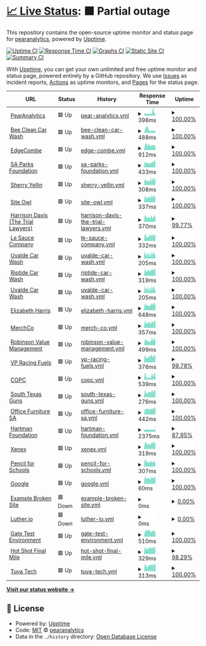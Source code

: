 # [📈 Live Status](https://uptime.pearanalytics.com): <!--live status--> **🟧 Partial outage**

This repository contains the open-source uptime monitor and status page for [pearanalytics](https://uptime.pearanalytics.com), powered by [Upptime](https://github.com/upptime/upptime).

[![Uptime CI](https://github.com/pearanalytics/uptime/workflows/Uptime%20CI/badge.svg)](https://github.com/upptime/upptime/actions?query=workflow%3A%22Uptime+CI%22)
[![Response Time CI](https://github.com/pearanalytics/uptime/workflows/Response%20Time%20CI/badge.svg)](https://github.com/upptime/upptime/actions?query=workflow%3A%22Response+Time+CI%22)
[![Graphs CI](https://github.com/pearanalytics/uptime/workflows/Graphs%20CI/badge.svg)](https://github.com/upptime/upptime/actions?query=workflow%3A%22Graphs+CI%22)
[![Static Site CI](https://github.com/pearanalytics/uptime/workflows/Static%20Site%20CI/badge.svg)](https://github.com/upptime/upptime/actions?query=workflow%3A%22Static+Site+CI%22)
[![Summary CI](https://github.com/pearanalytics/uptime/workflows/Summary%20CI/badge.svg)](https://github.com/upptime/upptime/actions?query=workflow%3A%22Summary+CI%22)

With [Upptime](https://upptime.js.org), you can get your own unlimited and free uptime monitor and status page, powered entirely by a GitHub repository. We use [Issues](https://github.com/pearanalytics/uptime/issues) as incident reports, [Actions](https://github.com/pearanalytics/uptime/actions) as uptime monitors, and [Pages](https://uptime.pearanalytics.com) for the status page.

<!--start: status pages-->
<!-- This summary is generated by Upptime (https://github.com/upptime/upptime) -->
<!-- Do not edit this manually, your changes will be overwritten -->
<!-- prettier-ignore -->
| URL | Status | History | Response Time | Uptime |
| --- | ------ | ------- | ------------- | ------ |
| <img alt="" src="https://favicons.githubusercontent.com/pearanalytics.com" height="13"> [PearAnalytics](https://pearanalytics.com) | 🟩 Up | [pear-analytics.yml](https://github.com/pearanalytics/uptime/commits/HEAD/history/pear-analytics.yml) | <details><summary><img alt="Response time graph" src="./graphs/pear-analytics/response-time-week.png" height="20"> 398ms</summary><br><a href="https://uptime.pearanalytics.com/history/pear-analytics"><img alt="Response time 332" src="https://img.shields.io/endpoint?url=https%3A%2F%2Fraw.githubusercontent.com%2Fpearanalytics%2Fuptime%2FHEAD%2Fapi%2Fpear-analytics%2Fresponse-time.json"></a><br><a href="https://uptime.pearanalytics.com/history/pear-analytics"><img alt="24-hour response time 274" src="https://img.shields.io/endpoint?url=https%3A%2F%2Fraw.githubusercontent.com%2Fpearanalytics%2Fuptime%2FHEAD%2Fapi%2Fpear-analytics%2Fresponse-time-day.json"></a><br><a href="https://uptime.pearanalytics.com/history/pear-analytics"><img alt="7-day response time 398" src="https://img.shields.io/endpoint?url=https%3A%2F%2Fraw.githubusercontent.com%2Fpearanalytics%2Fuptime%2FHEAD%2Fapi%2Fpear-analytics%2Fresponse-time-week.json"></a><br><a href="https://uptime.pearanalytics.com/history/pear-analytics"><img alt="30-day response time 332" src="https://img.shields.io/endpoint?url=https%3A%2F%2Fraw.githubusercontent.com%2Fpearanalytics%2Fuptime%2FHEAD%2Fapi%2Fpear-analytics%2Fresponse-time-month.json"></a><br><a href="https://uptime.pearanalytics.com/history/pear-analytics"><img alt="1-year response time 332" src="https://img.shields.io/endpoint?url=https%3A%2F%2Fraw.githubusercontent.com%2Fpearanalytics%2Fuptime%2FHEAD%2Fapi%2Fpear-analytics%2Fresponse-time-year.json"></a></details> | <details><summary><a href="https://uptime.pearanalytics.com/history/pear-analytics">100.00%</a></summary><a href="https://uptime.pearanalytics.com/history/pear-analytics"><img alt="All-time uptime 100.00%" src="https://img.shields.io/endpoint?url=https%3A%2F%2Fraw.githubusercontent.com%2Fpearanalytics%2Fuptime%2FHEAD%2Fapi%2Fpear-analytics%2Fuptime.json"></a><br><a href="https://uptime.pearanalytics.com/history/pear-analytics"><img alt="24-hour uptime 100.00%" src="https://img.shields.io/endpoint?url=https%3A%2F%2Fraw.githubusercontent.com%2Fpearanalytics%2Fuptime%2FHEAD%2Fapi%2Fpear-analytics%2Fuptime-day.json"></a><br><a href="https://uptime.pearanalytics.com/history/pear-analytics"><img alt="7-day uptime 100.00%" src="https://img.shields.io/endpoint?url=https%3A%2F%2Fraw.githubusercontent.com%2Fpearanalytics%2Fuptime%2FHEAD%2Fapi%2Fpear-analytics%2Fuptime-week.json"></a><br><a href="https://uptime.pearanalytics.com/history/pear-analytics"><img alt="30-day uptime 100.00%" src="https://img.shields.io/endpoint?url=https%3A%2F%2Fraw.githubusercontent.com%2Fpearanalytics%2Fuptime%2FHEAD%2Fapi%2Fpear-analytics%2Fuptime-month.json"></a><br><a href="https://uptime.pearanalytics.com/history/pear-analytics"><img alt="1-year uptime 100.00%" src="https://img.shields.io/endpoint?url=https%3A%2F%2Fraw.githubusercontent.com%2Fpearanalytics%2Fuptime%2FHEAD%2Fapi%2Fpear-analytics%2Fuptime-year.json"></a></details>
| <img alt="" src="https://favicons.githubusercontent.com/beecleanwash.com" height="13"> [Bee Clean Car Wash](https://beecleanwash.com) | 🟩 Up | [bee-clean-car-wash.yml](https://github.com/pearanalytics/uptime/commits/HEAD/history/bee-clean-car-wash.yml) | <details><summary><img alt="Response time graph" src="./graphs/bee-clean-car-wash/response-time-week.png" height="20"> 488ms</summary><br><a href="https://uptime.pearanalytics.com/history/bee-clean-car-wash"><img alt="Response time 488" src="https://img.shields.io/endpoint?url=https%3A%2F%2Fraw.githubusercontent.com%2Fpearanalytics%2Fuptime%2FHEAD%2Fapi%2Fbee-clean-car-wash%2Fresponse-time.json"></a><br><a href="https://uptime.pearanalytics.com/history/bee-clean-car-wash"><img alt="24-hour response time 267" src="https://img.shields.io/endpoint?url=https%3A%2F%2Fraw.githubusercontent.com%2Fpearanalytics%2Fuptime%2FHEAD%2Fapi%2Fbee-clean-car-wash%2Fresponse-time-day.json"></a><br><a href="https://uptime.pearanalytics.com/history/bee-clean-car-wash"><img alt="7-day response time 488" src="https://img.shields.io/endpoint?url=https%3A%2F%2Fraw.githubusercontent.com%2Fpearanalytics%2Fuptime%2FHEAD%2Fapi%2Fbee-clean-car-wash%2Fresponse-time-week.json"></a><br><a href="https://uptime.pearanalytics.com/history/bee-clean-car-wash"><img alt="30-day response time 488" src="https://img.shields.io/endpoint?url=https%3A%2F%2Fraw.githubusercontent.com%2Fpearanalytics%2Fuptime%2FHEAD%2Fapi%2Fbee-clean-car-wash%2Fresponse-time-month.json"></a><br><a href="https://uptime.pearanalytics.com/history/bee-clean-car-wash"><img alt="1-year response time 488" src="https://img.shields.io/endpoint?url=https%3A%2F%2Fraw.githubusercontent.com%2Fpearanalytics%2Fuptime%2FHEAD%2Fapi%2Fbee-clean-car-wash%2Fresponse-time-year.json"></a></details> | <details><summary><a href="https://uptime.pearanalytics.com/history/bee-clean-car-wash">100.00%</a></summary><a href="https://uptime.pearanalytics.com/history/bee-clean-car-wash"><img alt="All-time uptime 100.00%" src="https://img.shields.io/endpoint?url=https%3A%2F%2Fraw.githubusercontent.com%2Fpearanalytics%2Fuptime%2FHEAD%2Fapi%2Fbee-clean-car-wash%2Fuptime.json"></a><br><a href="https://uptime.pearanalytics.com/history/bee-clean-car-wash"><img alt="24-hour uptime 100.00%" src="https://img.shields.io/endpoint?url=https%3A%2F%2Fraw.githubusercontent.com%2Fpearanalytics%2Fuptime%2FHEAD%2Fapi%2Fbee-clean-car-wash%2Fuptime-day.json"></a><br><a href="https://uptime.pearanalytics.com/history/bee-clean-car-wash"><img alt="7-day uptime 100.00%" src="https://img.shields.io/endpoint?url=https%3A%2F%2Fraw.githubusercontent.com%2Fpearanalytics%2Fuptime%2FHEAD%2Fapi%2Fbee-clean-car-wash%2Fuptime-week.json"></a><br><a href="https://uptime.pearanalytics.com/history/bee-clean-car-wash"><img alt="30-day uptime 100.00%" src="https://img.shields.io/endpoint?url=https%3A%2F%2Fraw.githubusercontent.com%2Fpearanalytics%2Fuptime%2FHEAD%2Fapi%2Fbee-clean-car-wash%2Fuptime-month.json"></a><br><a href="https://uptime.pearanalytics.com/history/bee-clean-car-wash"><img alt="1-year uptime 100.00%" src="https://img.shields.io/endpoint?url=https%3A%2F%2Fraw.githubusercontent.com%2Fpearanalytics%2Fuptime%2FHEAD%2Fapi%2Fbee-clean-car-wash%2Fuptime-year.json"></a></details>
| <img alt="" src="https://favicons.githubusercontent.com/edgecombe.com" height="13"> [EdgeCombe](https://edgecombe.com) | 🟩 Up | [edge-combe.yml](https://github.com/pearanalytics/uptime/commits/HEAD/history/edge-combe.yml) | <details><summary><img alt="Response time graph" src="./graphs/edge-combe/response-time-week.png" height="20"> 912ms</summary><br><a href="https://uptime.pearanalytics.com/history/edge-combe"><img alt="Response time 851" src="https://img.shields.io/endpoint?url=https%3A%2F%2Fraw.githubusercontent.com%2Fpearanalytics%2Fuptime%2FHEAD%2Fapi%2Fedge-combe%2Fresponse-time.json"></a><br><a href="https://uptime.pearanalytics.com/history/edge-combe"><img alt="24-hour response time 790" src="https://img.shields.io/endpoint?url=https%3A%2F%2Fraw.githubusercontent.com%2Fpearanalytics%2Fuptime%2FHEAD%2Fapi%2Fedge-combe%2Fresponse-time-day.json"></a><br><a href="https://uptime.pearanalytics.com/history/edge-combe"><img alt="7-day response time 912" src="https://img.shields.io/endpoint?url=https%3A%2F%2Fraw.githubusercontent.com%2Fpearanalytics%2Fuptime%2FHEAD%2Fapi%2Fedge-combe%2Fresponse-time-week.json"></a><br><a href="https://uptime.pearanalytics.com/history/edge-combe"><img alt="30-day response time 851" src="https://img.shields.io/endpoint?url=https%3A%2F%2Fraw.githubusercontent.com%2Fpearanalytics%2Fuptime%2FHEAD%2Fapi%2Fedge-combe%2Fresponse-time-month.json"></a><br><a href="https://uptime.pearanalytics.com/history/edge-combe"><img alt="1-year response time 851" src="https://img.shields.io/endpoint?url=https%3A%2F%2Fraw.githubusercontent.com%2Fpearanalytics%2Fuptime%2FHEAD%2Fapi%2Fedge-combe%2Fresponse-time-year.json"></a></details> | <details><summary><a href="https://uptime.pearanalytics.com/history/edge-combe">100.00%</a></summary><a href="https://uptime.pearanalytics.com/history/edge-combe"><img alt="All-time uptime 100.00%" src="https://img.shields.io/endpoint?url=https%3A%2F%2Fraw.githubusercontent.com%2Fpearanalytics%2Fuptime%2FHEAD%2Fapi%2Fedge-combe%2Fuptime.json"></a><br><a href="https://uptime.pearanalytics.com/history/edge-combe"><img alt="24-hour uptime 100.00%" src="https://img.shields.io/endpoint?url=https%3A%2F%2Fraw.githubusercontent.com%2Fpearanalytics%2Fuptime%2FHEAD%2Fapi%2Fedge-combe%2Fuptime-day.json"></a><br><a href="https://uptime.pearanalytics.com/history/edge-combe"><img alt="7-day uptime 100.00%" src="https://img.shields.io/endpoint?url=https%3A%2F%2Fraw.githubusercontent.com%2Fpearanalytics%2Fuptime%2FHEAD%2Fapi%2Fedge-combe%2Fuptime-week.json"></a><br><a href="https://uptime.pearanalytics.com/history/edge-combe"><img alt="30-day uptime 100.00%" src="https://img.shields.io/endpoint?url=https%3A%2F%2Fraw.githubusercontent.com%2Fpearanalytics%2Fuptime%2FHEAD%2Fapi%2Fedge-combe%2Fuptime-month.json"></a><br><a href="https://uptime.pearanalytics.com/history/edge-combe"><img alt="1-year uptime 100.00%" src="https://img.shields.io/endpoint?url=https%3A%2F%2Fraw.githubusercontent.com%2Fpearanalytics%2Fuptime%2FHEAD%2Fapi%2Fedge-combe%2Fuptime-year.json"></a></details>
| <img alt="" src="https://favicons.githubusercontent.com/saparksfoundation.org" height="13"> [SA Parks Foundation](https://saparksfoundation.org) | 🟩 Up | [sa-parks-foundation.yml](https://github.com/pearanalytics/uptime/commits/HEAD/history/sa-parks-foundation.yml) | <details><summary><img alt="Response time graph" src="./graphs/sa-parks-foundation/response-time-week.png" height="20"> 433ms</summary><br><a href="https://uptime.pearanalytics.com/history/sa-parks-foundation"><img alt="Response time 374" src="https://img.shields.io/endpoint?url=https%3A%2F%2Fraw.githubusercontent.com%2Fpearanalytics%2Fuptime%2FHEAD%2Fapi%2Fsa-parks-foundation%2Fresponse-time.json"></a><br><a href="https://uptime.pearanalytics.com/history/sa-parks-foundation"><img alt="24-hour response time 383" src="https://img.shields.io/endpoint?url=https%3A%2F%2Fraw.githubusercontent.com%2Fpearanalytics%2Fuptime%2FHEAD%2Fapi%2Fsa-parks-foundation%2Fresponse-time-day.json"></a><br><a href="https://uptime.pearanalytics.com/history/sa-parks-foundation"><img alt="7-day response time 433" src="https://img.shields.io/endpoint?url=https%3A%2F%2Fraw.githubusercontent.com%2Fpearanalytics%2Fuptime%2FHEAD%2Fapi%2Fsa-parks-foundation%2Fresponse-time-week.json"></a><br><a href="https://uptime.pearanalytics.com/history/sa-parks-foundation"><img alt="30-day response time 374" src="https://img.shields.io/endpoint?url=https%3A%2F%2Fraw.githubusercontent.com%2Fpearanalytics%2Fuptime%2FHEAD%2Fapi%2Fsa-parks-foundation%2Fresponse-time-month.json"></a><br><a href="https://uptime.pearanalytics.com/history/sa-parks-foundation"><img alt="1-year response time 374" src="https://img.shields.io/endpoint?url=https%3A%2F%2Fraw.githubusercontent.com%2Fpearanalytics%2Fuptime%2FHEAD%2Fapi%2Fsa-parks-foundation%2Fresponse-time-year.json"></a></details> | <details><summary><a href="https://uptime.pearanalytics.com/history/sa-parks-foundation">100.00%</a></summary><a href="https://uptime.pearanalytics.com/history/sa-parks-foundation"><img alt="All-time uptime 100.00%" src="https://img.shields.io/endpoint?url=https%3A%2F%2Fraw.githubusercontent.com%2Fpearanalytics%2Fuptime%2FHEAD%2Fapi%2Fsa-parks-foundation%2Fuptime.json"></a><br><a href="https://uptime.pearanalytics.com/history/sa-parks-foundation"><img alt="24-hour uptime 100.00%" src="https://img.shields.io/endpoint?url=https%3A%2F%2Fraw.githubusercontent.com%2Fpearanalytics%2Fuptime%2FHEAD%2Fapi%2Fsa-parks-foundation%2Fuptime-day.json"></a><br><a href="https://uptime.pearanalytics.com/history/sa-parks-foundation"><img alt="7-day uptime 100.00%" src="https://img.shields.io/endpoint?url=https%3A%2F%2Fraw.githubusercontent.com%2Fpearanalytics%2Fuptime%2FHEAD%2Fapi%2Fsa-parks-foundation%2Fuptime-week.json"></a><br><a href="https://uptime.pearanalytics.com/history/sa-parks-foundation"><img alt="30-day uptime 100.00%" src="https://img.shields.io/endpoint?url=https%3A%2F%2Fraw.githubusercontent.com%2Fpearanalytics%2Fuptime%2FHEAD%2Fapi%2Fsa-parks-foundation%2Fuptime-month.json"></a><br><a href="https://uptime.pearanalytics.com/history/sa-parks-foundation"><img alt="1-year uptime 100.00%" src="https://img.shields.io/endpoint?url=https%3A%2F%2Fraw.githubusercontent.com%2Fpearanalytics%2Fuptime%2FHEAD%2Fapi%2Fsa-parks-foundation%2Fuptime-year.json"></a></details>
| <img alt="" src="https://favicons.githubusercontent.com/sherryyellin.com" height="13"> [Sherry Yellin](https://sherryyellin.com/) | 🟩 Up | [sherry-yellin.yml](https://github.com/pearanalytics/uptime/commits/HEAD/history/sherry-yellin.yml) | <details><summary><img alt="Response time graph" src="./graphs/sherry-yellin/response-time-week.png" height="20"> 308ms</summary><br><a href="https://uptime.pearanalytics.com/history/sherry-yellin"><img alt="Response time 569" src="https://img.shields.io/endpoint?url=https%3A%2F%2Fraw.githubusercontent.com%2Fpearanalytics%2Fuptime%2FHEAD%2Fapi%2Fsherry-yellin%2Fresponse-time.json"></a><br><a href="https://uptime.pearanalytics.com/history/sherry-yellin"><img alt="24-hour response time 261" src="https://img.shields.io/endpoint?url=https%3A%2F%2Fraw.githubusercontent.com%2Fpearanalytics%2Fuptime%2FHEAD%2Fapi%2Fsherry-yellin%2Fresponse-time-day.json"></a><br><a href="https://uptime.pearanalytics.com/history/sherry-yellin"><img alt="7-day response time 308" src="https://img.shields.io/endpoint?url=https%3A%2F%2Fraw.githubusercontent.com%2Fpearanalytics%2Fuptime%2FHEAD%2Fapi%2Fsherry-yellin%2Fresponse-time-week.json"></a><br><a href="https://uptime.pearanalytics.com/history/sherry-yellin"><img alt="30-day response time 569" src="https://img.shields.io/endpoint?url=https%3A%2F%2Fraw.githubusercontent.com%2Fpearanalytics%2Fuptime%2FHEAD%2Fapi%2Fsherry-yellin%2Fresponse-time-month.json"></a><br><a href="https://uptime.pearanalytics.com/history/sherry-yellin"><img alt="1-year response time 569" src="https://img.shields.io/endpoint?url=https%3A%2F%2Fraw.githubusercontent.com%2Fpearanalytics%2Fuptime%2FHEAD%2Fapi%2Fsherry-yellin%2Fresponse-time-year.json"></a></details> | <details><summary><a href="https://uptime.pearanalytics.com/history/sherry-yellin">100.00%</a></summary><a href="https://uptime.pearanalytics.com/history/sherry-yellin"><img alt="All-time uptime 100.00%" src="https://img.shields.io/endpoint?url=https%3A%2F%2Fraw.githubusercontent.com%2Fpearanalytics%2Fuptime%2FHEAD%2Fapi%2Fsherry-yellin%2Fuptime.json"></a><br><a href="https://uptime.pearanalytics.com/history/sherry-yellin"><img alt="24-hour uptime 100.00%" src="https://img.shields.io/endpoint?url=https%3A%2F%2Fraw.githubusercontent.com%2Fpearanalytics%2Fuptime%2FHEAD%2Fapi%2Fsherry-yellin%2Fuptime-day.json"></a><br><a href="https://uptime.pearanalytics.com/history/sherry-yellin"><img alt="7-day uptime 100.00%" src="https://img.shields.io/endpoint?url=https%3A%2F%2Fraw.githubusercontent.com%2Fpearanalytics%2Fuptime%2FHEAD%2Fapi%2Fsherry-yellin%2Fuptime-week.json"></a><br><a href="https://uptime.pearanalytics.com/history/sherry-yellin"><img alt="30-day uptime 100.00%" src="https://img.shields.io/endpoint?url=https%3A%2F%2Fraw.githubusercontent.com%2Fpearanalytics%2Fuptime%2FHEAD%2Fapi%2Fsherry-yellin%2Fuptime-month.json"></a><br><a href="https://uptime.pearanalytics.com/history/sherry-yellin"><img alt="1-year uptime 100.00%" src="https://img.shields.io/endpoint?url=https%3A%2F%2Fraw.githubusercontent.com%2Fpearanalytics%2Fuptime%2FHEAD%2Fapi%2Fsherry-yellin%2Fuptime-year.json"></a></details>
| <img alt="" src="https://favicons.githubusercontent.com/getsiteowl.com" height="13"> [Site Owl](https://getsiteowl.com) | 🟩 Up | [site-owl.yml](https://github.com/pearanalytics/uptime/commits/HEAD/history/site-owl.yml) | <details><summary><img alt="Response time graph" src="./graphs/site-owl/response-time-week.png" height="20"> 337ms</summary><br><a href="https://uptime.pearanalytics.com/history/site-owl"><img alt="Response time 307" src="https://img.shields.io/endpoint?url=https%3A%2F%2Fraw.githubusercontent.com%2Fpearanalytics%2Fuptime%2FHEAD%2Fapi%2Fsite-owl%2Fresponse-time.json"></a><br><a href="https://uptime.pearanalytics.com/history/site-owl"><img alt="24-hour response time 292" src="https://img.shields.io/endpoint?url=https%3A%2F%2Fraw.githubusercontent.com%2Fpearanalytics%2Fuptime%2FHEAD%2Fapi%2Fsite-owl%2Fresponse-time-day.json"></a><br><a href="https://uptime.pearanalytics.com/history/site-owl"><img alt="7-day response time 337" src="https://img.shields.io/endpoint?url=https%3A%2F%2Fraw.githubusercontent.com%2Fpearanalytics%2Fuptime%2FHEAD%2Fapi%2Fsite-owl%2Fresponse-time-week.json"></a><br><a href="https://uptime.pearanalytics.com/history/site-owl"><img alt="30-day response time 307" src="https://img.shields.io/endpoint?url=https%3A%2F%2Fraw.githubusercontent.com%2Fpearanalytics%2Fuptime%2FHEAD%2Fapi%2Fsite-owl%2Fresponse-time-month.json"></a><br><a href="https://uptime.pearanalytics.com/history/site-owl"><img alt="1-year response time 307" src="https://img.shields.io/endpoint?url=https%3A%2F%2Fraw.githubusercontent.com%2Fpearanalytics%2Fuptime%2FHEAD%2Fapi%2Fsite-owl%2Fresponse-time-year.json"></a></details> | <details><summary><a href="https://uptime.pearanalytics.com/history/site-owl">100.00%</a></summary><a href="https://uptime.pearanalytics.com/history/site-owl"><img alt="All-time uptime 100.00%" src="https://img.shields.io/endpoint?url=https%3A%2F%2Fraw.githubusercontent.com%2Fpearanalytics%2Fuptime%2FHEAD%2Fapi%2Fsite-owl%2Fuptime.json"></a><br><a href="https://uptime.pearanalytics.com/history/site-owl"><img alt="24-hour uptime 100.00%" src="https://img.shields.io/endpoint?url=https%3A%2F%2Fraw.githubusercontent.com%2Fpearanalytics%2Fuptime%2FHEAD%2Fapi%2Fsite-owl%2Fuptime-day.json"></a><br><a href="https://uptime.pearanalytics.com/history/site-owl"><img alt="7-day uptime 100.00%" src="https://img.shields.io/endpoint?url=https%3A%2F%2Fraw.githubusercontent.com%2Fpearanalytics%2Fuptime%2FHEAD%2Fapi%2Fsite-owl%2Fuptime-week.json"></a><br><a href="https://uptime.pearanalytics.com/history/site-owl"><img alt="30-day uptime 100.00%" src="https://img.shields.io/endpoint?url=https%3A%2F%2Fraw.githubusercontent.com%2Fpearanalytics%2Fuptime%2FHEAD%2Fapi%2Fsite-owl%2Fuptime-month.json"></a><br><a href="https://uptime.pearanalytics.com/history/site-owl"><img alt="1-year uptime 100.00%" src="https://img.shields.io/endpoint?url=https%3A%2F%2Fraw.githubusercontent.com%2Fpearanalytics%2Fuptime%2FHEAD%2Fapi%2Fsite-owl%2Fuptime-year.json"></a></details>
| <img alt="" src="https://favicons.githubusercontent.com/www.thetriallawyers.com" height="13"> [Harrison Davis (The Trial Lawyers)](https://www.thetriallawyers.com) | 🟩 Up | [harrison-davis-the-trial-lawyers.yml](https://github.com/pearanalytics/uptime/commits/HEAD/history/harrison-davis-the-trial-lawyers.yml) | <details><summary><img alt="Response time graph" src="./graphs/harrison-davis-the-trial-lawyers/response-time-week.png" height="20"> 370ms</summary><br><a href="https://uptime.pearanalytics.com/history/harrison-davis-the-trial-lawyers"><img alt="Response time 360" src="https://img.shields.io/endpoint?url=https%3A%2F%2Fraw.githubusercontent.com%2Fpearanalytics%2Fuptime%2FHEAD%2Fapi%2Fharrison-davis-the-trial-lawyers%2Fresponse-time.json"></a><br><a href="https://uptime.pearanalytics.com/history/harrison-davis-the-trial-lawyers"><img alt="24-hour response time 248" src="https://img.shields.io/endpoint?url=https%3A%2F%2Fraw.githubusercontent.com%2Fpearanalytics%2Fuptime%2FHEAD%2Fapi%2Fharrison-davis-the-trial-lawyers%2Fresponse-time-day.json"></a><br><a href="https://uptime.pearanalytics.com/history/harrison-davis-the-trial-lawyers"><img alt="7-day response time 370" src="https://img.shields.io/endpoint?url=https%3A%2F%2Fraw.githubusercontent.com%2Fpearanalytics%2Fuptime%2FHEAD%2Fapi%2Fharrison-davis-the-trial-lawyers%2Fresponse-time-week.json"></a><br><a href="https://uptime.pearanalytics.com/history/harrison-davis-the-trial-lawyers"><img alt="30-day response time 360" src="https://img.shields.io/endpoint?url=https%3A%2F%2Fraw.githubusercontent.com%2Fpearanalytics%2Fuptime%2FHEAD%2Fapi%2Fharrison-davis-the-trial-lawyers%2Fresponse-time-month.json"></a><br><a href="https://uptime.pearanalytics.com/history/harrison-davis-the-trial-lawyers"><img alt="1-year response time 360" src="https://img.shields.io/endpoint?url=https%3A%2F%2Fraw.githubusercontent.com%2Fpearanalytics%2Fuptime%2FHEAD%2Fapi%2Fharrison-davis-the-trial-lawyers%2Fresponse-time-year.json"></a></details> | <details><summary><a href="https://uptime.pearanalytics.com/history/harrison-davis-the-trial-lawyers">99.77%</a></summary><a href="https://uptime.pearanalytics.com/history/harrison-davis-the-trial-lawyers"><img alt="All-time uptime 99.43%" src="https://img.shields.io/endpoint?url=https%3A%2F%2Fraw.githubusercontent.com%2Fpearanalytics%2Fuptime%2FHEAD%2Fapi%2Fharrison-davis-the-trial-lawyers%2Fuptime.json"></a><br><a href="https://uptime.pearanalytics.com/history/harrison-davis-the-trial-lawyers"><img alt="24-hour uptime 100.00%" src="https://img.shields.io/endpoint?url=https%3A%2F%2Fraw.githubusercontent.com%2Fpearanalytics%2Fuptime%2FHEAD%2Fapi%2Fharrison-davis-the-trial-lawyers%2Fuptime-day.json"></a><br><a href="https://uptime.pearanalytics.com/history/harrison-davis-the-trial-lawyers"><img alt="7-day uptime 99.77%" src="https://img.shields.io/endpoint?url=https%3A%2F%2Fraw.githubusercontent.com%2Fpearanalytics%2Fuptime%2FHEAD%2Fapi%2Fharrison-davis-the-trial-lawyers%2Fuptime-week.json"></a><br><a href="https://uptime.pearanalytics.com/history/harrison-davis-the-trial-lawyers"><img alt="30-day uptime 99.43%" src="https://img.shields.io/endpoint?url=https%3A%2F%2Fraw.githubusercontent.com%2Fpearanalytics%2Fuptime%2FHEAD%2Fapi%2Fharrison-davis-the-trial-lawyers%2Fuptime-month.json"></a><br><a href="https://uptime.pearanalytics.com/history/harrison-davis-the-trial-lawyers"><img alt="1-year uptime 99.43%" src="https://img.shields.io/endpoint?url=https%3A%2F%2Fraw.githubusercontent.com%2Fpearanalytics%2Fuptime%2FHEAD%2Fapi%2Fharrison-davis-the-trial-lawyers%2Fuptime-year.json"></a></details>
| <img alt="" src="https://favicons.githubusercontent.com/lesaucecompany.com" height="13"> [Le Sauce Company](https://lesaucecompany.com) | 🟩 Up | [le-sauce-company.yml](https://github.com/pearanalytics/uptime/commits/HEAD/history/le-sauce-company.yml) | <details><summary><img alt="Response time graph" src="./graphs/le-sauce-company/response-time-week.png" height="20"> 332ms</summary><br><a href="https://uptime.pearanalytics.com/history/le-sauce-company"><img alt="Response time 313" src="https://img.shields.io/endpoint?url=https%3A%2F%2Fraw.githubusercontent.com%2Fpearanalytics%2Fuptime%2FHEAD%2Fapi%2Fle-sauce-company%2Fresponse-time.json"></a><br><a href="https://uptime.pearanalytics.com/history/le-sauce-company"><img alt="24-hour response time 277" src="https://img.shields.io/endpoint?url=https%3A%2F%2Fraw.githubusercontent.com%2Fpearanalytics%2Fuptime%2FHEAD%2Fapi%2Fle-sauce-company%2Fresponse-time-day.json"></a><br><a href="https://uptime.pearanalytics.com/history/le-sauce-company"><img alt="7-day response time 332" src="https://img.shields.io/endpoint?url=https%3A%2F%2Fraw.githubusercontent.com%2Fpearanalytics%2Fuptime%2FHEAD%2Fapi%2Fle-sauce-company%2Fresponse-time-week.json"></a><br><a href="https://uptime.pearanalytics.com/history/le-sauce-company"><img alt="30-day response time 313" src="https://img.shields.io/endpoint?url=https%3A%2F%2Fraw.githubusercontent.com%2Fpearanalytics%2Fuptime%2FHEAD%2Fapi%2Fle-sauce-company%2Fresponse-time-month.json"></a><br><a href="https://uptime.pearanalytics.com/history/le-sauce-company"><img alt="1-year response time 313" src="https://img.shields.io/endpoint?url=https%3A%2F%2Fraw.githubusercontent.com%2Fpearanalytics%2Fuptime%2FHEAD%2Fapi%2Fle-sauce-company%2Fresponse-time-year.json"></a></details> | <details><summary><a href="https://uptime.pearanalytics.com/history/le-sauce-company">100.00%</a></summary><a href="https://uptime.pearanalytics.com/history/le-sauce-company"><img alt="All-time uptime 100.00%" src="https://img.shields.io/endpoint?url=https%3A%2F%2Fraw.githubusercontent.com%2Fpearanalytics%2Fuptime%2FHEAD%2Fapi%2Fle-sauce-company%2Fuptime.json"></a><br><a href="https://uptime.pearanalytics.com/history/le-sauce-company"><img alt="24-hour uptime 100.00%" src="https://img.shields.io/endpoint?url=https%3A%2F%2Fraw.githubusercontent.com%2Fpearanalytics%2Fuptime%2FHEAD%2Fapi%2Fle-sauce-company%2Fuptime-day.json"></a><br><a href="https://uptime.pearanalytics.com/history/le-sauce-company"><img alt="7-day uptime 100.00%" src="https://img.shields.io/endpoint?url=https%3A%2F%2Fraw.githubusercontent.com%2Fpearanalytics%2Fuptime%2FHEAD%2Fapi%2Fle-sauce-company%2Fuptime-week.json"></a><br><a href="https://uptime.pearanalytics.com/history/le-sauce-company"><img alt="30-day uptime 100.00%" src="https://img.shields.io/endpoint?url=https%3A%2F%2Fraw.githubusercontent.com%2Fpearanalytics%2Fuptime%2FHEAD%2Fapi%2Fle-sauce-company%2Fuptime-month.json"></a><br><a href="https://uptime.pearanalytics.com/history/le-sauce-company"><img alt="1-year uptime 100.00%" src="https://img.shields.io/endpoint?url=https%3A%2F%2Fraw.githubusercontent.com%2Fpearanalytics%2Fuptime%2FHEAD%2Fapi%2Fle-sauce-company%2Fuptime-year.json"></a></details>
| <img alt="" src="https://favicons.githubusercontent.com/uvaldecarwash.com" height="13"> [Uvalde Car Wash](https://uvaldecarwash.com) | 🟩 Up | [uvalde-car-wash.yml](https://github.com/pearanalytics/uptime/commits/HEAD/history/uvalde-car-wash.yml) | <details><summary><img alt="Response time graph" src="./graphs/uvalde-car-wash/response-time-week.png" height="20"> 205ms</summary><br><a href="https://uptime.pearanalytics.com/history/uvalde-car-wash"><img alt="Response time 189" src="https://img.shields.io/endpoint?url=https%3A%2F%2Fraw.githubusercontent.com%2Fpearanalytics%2Fuptime%2FHEAD%2Fapi%2Fuvalde-car-wash%2Fresponse-time.json"></a><br><a href="https://uptime.pearanalytics.com/history/uvalde-car-wash"><img alt="24-hour response time 149" src="https://img.shields.io/endpoint?url=https%3A%2F%2Fraw.githubusercontent.com%2Fpearanalytics%2Fuptime%2FHEAD%2Fapi%2Fuvalde-car-wash%2Fresponse-time-day.json"></a><br><a href="https://uptime.pearanalytics.com/history/uvalde-car-wash"><img alt="7-day response time 205" src="https://img.shields.io/endpoint?url=https%3A%2F%2Fraw.githubusercontent.com%2Fpearanalytics%2Fuptime%2FHEAD%2Fapi%2Fuvalde-car-wash%2Fresponse-time-week.json"></a><br><a href="https://uptime.pearanalytics.com/history/uvalde-car-wash"><img alt="30-day response time 189" src="https://img.shields.io/endpoint?url=https%3A%2F%2Fraw.githubusercontent.com%2Fpearanalytics%2Fuptime%2FHEAD%2Fapi%2Fuvalde-car-wash%2Fresponse-time-month.json"></a><br><a href="https://uptime.pearanalytics.com/history/uvalde-car-wash"><img alt="1-year response time 189" src="https://img.shields.io/endpoint?url=https%3A%2F%2Fraw.githubusercontent.com%2Fpearanalytics%2Fuptime%2FHEAD%2Fapi%2Fuvalde-car-wash%2Fresponse-time-year.json"></a></details> | <details><summary><a href="https://uptime.pearanalytics.com/history/uvalde-car-wash">100.00%</a></summary><a href="https://uptime.pearanalytics.com/history/uvalde-car-wash"><img alt="All-time uptime 100.00%" src="https://img.shields.io/endpoint?url=https%3A%2F%2Fraw.githubusercontent.com%2Fpearanalytics%2Fuptime%2FHEAD%2Fapi%2Fuvalde-car-wash%2Fuptime.json"></a><br><a href="https://uptime.pearanalytics.com/history/uvalde-car-wash"><img alt="24-hour uptime 100.00%" src="https://img.shields.io/endpoint?url=https%3A%2F%2Fraw.githubusercontent.com%2Fpearanalytics%2Fuptime%2FHEAD%2Fapi%2Fuvalde-car-wash%2Fuptime-day.json"></a><br><a href="https://uptime.pearanalytics.com/history/uvalde-car-wash"><img alt="7-day uptime 100.00%" src="https://img.shields.io/endpoint?url=https%3A%2F%2Fraw.githubusercontent.com%2Fpearanalytics%2Fuptime%2FHEAD%2Fapi%2Fuvalde-car-wash%2Fuptime-week.json"></a><br><a href="https://uptime.pearanalytics.com/history/uvalde-car-wash"><img alt="30-day uptime 100.00%" src="https://img.shields.io/endpoint?url=https%3A%2F%2Fraw.githubusercontent.com%2Fpearanalytics%2Fuptime%2FHEAD%2Fapi%2Fuvalde-car-wash%2Fuptime-month.json"></a><br><a href="https://uptime.pearanalytics.com/history/uvalde-car-wash"><img alt="1-year uptime 100.00%" src="https://img.shields.io/endpoint?url=https%3A%2F%2Fraw.githubusercontent.com%2Fpearanalytics%2Fuptime%2FHEAD%2Fapi%2Fuvalde-car-wash%2Fuptime-year.json"></a></details>
| <img alt="" src="https://favicons.githubusercontent.com/riptideautowashes.com" height="13"> [Riptide Car Wash](https://riptideautowashes.com/) | 🟩 Up | [riptide-car-wash.yml](https://github.com/pearanalytics/uptime/commits/HEAD/history/riptide-car-wash.yml) | <details><summary><img alt="Response time graph" src="./graphs/riptide-car-wash/response-time-week.png" height="20"> 319ms</summary><br><a href="https://uptime.pearanalytics.com/history/riptide-car-wash"><img alt="Response time 296" src="https://img.shields.io/endpoint?url=https%3A%2F%2Fraw.githubusercontent.com%2Fpearanalytics%2Fuptime%2FHEAD%2Fapi%2Friptide-car-wash%2Fresponse-time.json"></a><br><a href="https://uptime.pearanalytics.com/history/riptide-car-wash"><img alt="24-hour response time 259" src="https://img.shields.io/endpoint?url=https%3A%2F%2Fraw.githubusercontent.com%2Fpearanalytics%2Fuptime%2FHEAD%2Fapi%2Friptide-car-wash%2Fresponse-time-day.json"></a><br><a href="https://uptime.pearanalytics.com/history/riptide-car-wash"><img alt="7-day response time 319" src="https://img.shields.io/endpoint?url=https%3A%2F%2Fraw.githubusercontent.com%2Fpearanalytics%2Fuptime%2FHEAD%2Fapi%2Friptide-car-wash%2Fresponse-time-week.json"></a><br><a href="https://uptime.pearanalytics.com/history/riptide-car-wash"><img alt="30-day response time 296" src="https://img.shields.io/endpoint?url=https%3A%2F%2Fraw.githubusercontent.com%2Fpearanalytics%2Fuptime%2FHEAD%2Fapi%2Friptide-car-wash%2Fresponse-time-month.json"></a><br><a href="https://uptime.pearanalytics.com/history/riptide-car-wash"><img alt="1-year response time 296" src="https://img.shields.io/endpoint?url=https%3A%2F%2Fraw.githubusercontent.com%2Fpearanalytics%2Fuptime%2FHEAD%2Fapi%2Friptide-car-wash%2Fresponse-time-year.json"></a></details> | <details><summary><a href="https://uptime.pearanalytics.com/history/riptide-car-wash">100.00%</a></summary><a href="https://uptime.pearanalytics.com/history/riptide-car-wash"><img alt="All-time uptime 100.00%" src="https://img.shields.io/endpoint?url=https%3A%2F%2Fraw.githubusercontent.com%2Fpearanalytics%2Fuptime%2FHEAD%2Fapi%2Friptide-car-wash%2Fuptime.json"></a><br><a href="https://uptime.pearanalytics.com/history/riptide-car-wash"><img alt="24-hour uptime 100.00%" src="https://img.shields.io/endpoint?url=https%3A%2F%2Fraw.githubusercontent.com%2Fpearanalytics%2Fuptime%2FHEAD%2Fapi%2Friptide-car-wash%2Fuptime-day.json"></a><br><a href="https://uptime.pearanalytics.com/history/riptide-car-wash"><img alt="7-day uptime 100.00%" src="https://img.shields.io/endpoint?url=https%3A%2F%2Fraw.githubusercontent.com%2Fpearanalytics%2Fuptime%2FHEAD%2Fapi%2Friptide-car-wash%2Fuptime-week.json"></a><br><a href="https://uptime.pearanalytics.com/history/riptide-car-wash"><img alt="30-day uptime 100.00%" src="https://img.shields.io/endpoint?url=https%3A%2F%2Fraw.githubusercontent.com%2Fpearanalytics%2Fuptime%2FHEAD%2Fapi%2Friptide-car-wash%2Fuptime-month.json"></a><br><a href="https://uptime.pearanalytics.com/history/riptide-car-wash"><img alt="1-year uptime 100.00%" src="https://img.shields.io/endpoint?url=https%3A%2F%2Fraw.githubusercontent.com%2Fpearanalytics%2Fuptime%2FHEAD%2Fapi%2Friptide-car-wash%2Fuptime-year.json"></a></details>
| <img alt="" src="https://favicons.githubusercontent.com/uvaldecarwash.com" height="13"> [Uvalde Car Wash](https://uvaldecarwash.com) | 🟩 Up | [uvalde-car-wash.yml](https://github.com/pearanalytics/uptime/commits/HEAD/history/uvalde-car-wash.yml) | <details><summary><img alt="Response time graph" src="./graphs/uvalde-car-wash/response-time-week.png" height="20"> 205ms</summary><br><a href="https://uptime.pearanalytics.com/history/uvalde-car-wash"><img alt="Response time 189" src="https://img.shields.io/endpoint?url=https%3A%2F%2Fraw.githubusercontent.com%2Fpearanalytics%2Fuptime%2FHEAD%2Fapi%2Fuvalde-car-wash%2Fresponse-time.json"></a><br><a href="https://uptime.pearanalytics.com/history/uvalde-car-wash"><img alt="24-hour response time 149" src="https://img.shields.io/endpoint?url=https%3A%2F%2Fraw.githubusercontent.com%2Fpearanalytics%2Fuptime%2FHEAD%2Fapi%2Fuvalde-car-wash%2Fresponse-time-day.json"></a><br><a href="https://uptime.pearanalytics.com/history/uvalde-car-wash"><img alt="7-day response time 205" src="https://img.shields.io/endpoint?url=https%3A%2F%2Fraw.githubusercontent.com%2Fpearanalytics%2Fuptime%2FHEAD%2Fapi%2Fuvalde-car-wash%2Fresponse-time-week.json"></a><br><a href="https://uptime.pearanalytics.com/history/uvalde-car-wash"><img alt="30-day response time 189" src="https://img.shields.io/endpoint?url=https%3A%2F%2Fraw.githubusercontent.com%2Fpearanalytics%2Fuptime%2FHEAD%2Fapi%2Fuvalde-car-wash%2Fresponse-time-month.json"></a><br><a href="https://uptime.pearanalytics.com/history/uvalde-car-wash"><img alt="1-year response time 189" src="https://img.shields.io/endpoint?url=https%3A%2F%2Fraw.githubusercontent.com%2Fpearanalytics%2Fuptime%2FHEAD%2Fapi%2Fuvalde-car-wash%2Fresponse-time-year.json"></a></details> | <details><summary><a href="https://uptime.pearanalytics.com/history/uvalde-car-wash">100.00%</a></summary><a href="https://uptime.pearanalytics.com/history/uvalde-car-wash"><img alt="All-time uptime 100.00%" src="https://img.shields.io/endpoint?url=https%3A%2F%2Fraw.githubusercontent.com%2Fpearanalytics%2Fuptime%2FHEAD%2Fapi%2Fuvalde-car-wash%2Fuptime.json"></a><br><a href="https://uptime.pearanalytics.com/history/uvalde-car-wash"><img alt="24-hour uptime 100.00%" src="https://img.shields.io/endpoint?url=https%3A%2F%2Fraw.githubusercontent.com%2Fpearanalytics%2Fuptime%2FHEAD%2Fapi%2Fuvalde-car-wash%2Fuptime-day.json"></a><br><a href="https://uptime.pearanalytics.com/history/uvalde-car-wash"><img alt="7-day uptime 100.00%" src="https://img.shields.io/endpoint?url=https%3A%2F%2Fraw.githubusercontent.com%2Fpearanalytics%2Fuptime%2FHEAD%2Fapi%2Fuvalde-car-wash%2Fuptime-week.json"></a><br><a href="https://uptime.pearanalytics.com/history/uvalde-car-wash"><img alt="30-day uptime 100.00%" src="https://img.shields.io/endpoint?url=https%3A%2F%2Fraw.githubusercontent.com%2Fpearanalytics%2Fuptime%2FHEAD%2Fapi%2Fuvalde-car-wash%2Fuptime-month.json"></a><br><a href="https://uptime.pearanalytics.com/history/uvalde-car-wash"><img alt="1-year uptime 100.00%" src="https://img.shields.io/endpoint?url=https%3A%2F%2Fraw.githubusercontent.com%2Fpearanalytics%2Fuptime%2FHEAD%2Fapi%2Fuvalde-car-wash%2Fuptime-year.json"></a></details>
| <img alt="" src="https://favicons.githubusercontent.com/eharrismd.com" height="13"> [Elizabeth Harris](https://eharrismd.com) | 🟩 Up | [elizabeth-harris.yml](https://github.com/pearanalytics/uptime/commits/HEAD/history/elizabeth-harris.yml) | <details><summary><img alt="Response time graph" src="./graphs/elizabeth-harris/response-time-week.png" height="20"> 648ms</summary><br><a href="https://uptime.pearanalytics.com/history/elizabeth-harris"><img alt="Response time 602" src="https://img.shields.io/endpoint?url=https%3A%2F%2Fraw.githubusercontent.com%2Fpearanalytics%2Fuptime%2FHEAD%2Fapi%2Felizabeth-harris%2Fresponse-time.json"></a><br><a href="https://uptime.pearanalytics.com/history/elizabeth-harris"><img alt="24-hour response time 595" src="https://img.shields.io/endpoint?url=https%3A%2F%2Fraw.githubusercontent.com%2Fpearanalytics%2Fuptime%2FHEAD%2Fapi%2Felizabeth-harris%2Fresponse-time-day.json"></a><br><a href="https://uptime.pearanalytics.com/history/elizabeth-harris"><img alt="7-day response time 648" src="https://img.shields.io/endpoint?url=https%3A%2F%2Fraw.githubusercontent.com%2Fpearanalytics%2Fuptime%2FHEAD%2Fapi%2Felizabeth-harris%2Fresponse-time-week.json"></a><br><a href="https://uptime.pearanalytics.com/history/elizabeth-harris"><img alt="30-day response time 602" src="https://img.shields.io/endpoint?url=https%3A%2F%2Fraw.githubusercontent.com%2Fpearanalytics%2Fuptime%2FHEAD%2Fapi%2Felizabeth-harris%2Fresponse-time-month.json"></a><br><a href="https://uptime.pearanalytics.com/history/elizabeth-harris"><img alt="1-year response time 602" src="https://img.shields.io/endpoint?url=https%3A%2F%2Fraw.githubusercontent.com%2Fpearanalytics%2Fuptime%2FHEAD%2Fapi%2Felizabeth-harris%2Fresponse-time-year.json"></a></details> | <details><summary><a href="https://uptime.pearanalytics.com/history/elizabeth-harris">100.00%</a></summary><a href="https://uptime.pearanalytics.com/history/elizabeth-harris"><img alt="All-time uptime 100.00%" src="https://img.shields.io/endpoint?url=https%3A%2F%2Fraw.githubusercontent.com%2Fpearanalytics%2Fuptime%2FHEAD%2Fapi%2Felizabeth-harris%2Fuptime.json"></a><br><a href="https://uptime.pearanalytics.com/history/elizabeth-harris"><img alt="24-hour uptime 100.00%" src="https://img.shields.io/endpoint?url=https%3A%2F%2Fraw.githubusercontent.com%2Fpearanalytics%2Fuptime%2FHEAD%2Fapi%2Felizabeth-harris%2Fuptime-day.json"></a><br><a href="https://uptime.pearanalytics.com/history/elizabeth-harris"><img alt="7-day uptime 100.00%" src="https://img.shields.io/endpoint?url=https%3A%2F%2Fraw.githubusercontent.com%2Fpearanalytics%2Fuptime%2FHEAD%2Fapi%2Felizabeth-harris%2Fuptime-week.json"></a><br><a href="https://uptime.pearanalytics.com/history/elizabeth-harris"><img alt="30-day uptime 100.00%" src="https://img.shields.io/endpoint?url=https%3A%2F%2Fraw.githubusercontent.com%2Fpearanalytics%2Fuptime%2FHEAD%2Fapi%2Felizabeth-harris%2Fuptime-month.json"></a><br><a href="https://uptime.pearanalytics.com/history/elizabeth-harris"><img alt="1-year uptime 100.00%" src="https://img.shields.io/endpoint?url=https%3A%2F%2Fraw.githubusercontent.com%2Fpearanalytics%2Fuptime%2FHEAD%2Fapi%2Felizabeth-harris%2Fuptime-year.json"></a></details>
| <img alt="" src="https://favicons.githubusercontent.com/merchcoservices.com" height="13"> [MerchCo](https://merchcoservices.com) | 🟩 Up | [merch-co.yml](https://github.com/pearanalytics/uptime/commits/HEAD/history/merch-co.yml) | <details><summary><img alt="Response time graph" src="./graphs/merch-co/response-time-week.png" height="20"> 357ms</summary><br><a href="https://uptime.pearanalytics.com/history/merch-co"><img alt="Response time 330" src="https://img.shields.io/endpoint?url=https%3A%2F%2Fraw.githubusercontent.com%2Fpearanalytics%2Fuptime%2FHEAD%2Fapi%2Fmerch-co%2Fresponse-time.json"></a><br><a href="https://uptime.pearanalytics.com/history/merch-co"><img alt="24-hour response time 363" src="https://img.shields.io/endpoint?url=https%3A%2F%2Fraw.githubusercontent.com%2Fpearanalytics%2Fuptime%2FHEAD%2Fapi%2Fmerch-co%2Fresponse-time-day.json"></a><br><a href="https://uptime.pearanalytics.com/history/merch-co"><img alt="7-day response time 357" src="https://img.shields.io/endpoint?url=https%3A%2F%2Fraw.githubusercontent.com%2Fpearanalytics%2Fuptime%2FHEAD%2Fapi%2Fmerch-co%2Fresponse-time-week.json"></a><br><a href="https://uptime.pearanalytics.com/history/merch-co"><img alt="30-day response time 330" src="https://img.shields.io/endpoint?url=https%3A%2F%2Fraw.githubusercontent.com%2Fpearanalytics%2Fuptime%2FHEAD%2Fapi%2Fmerch-co%2Fresponse-time-month.json"></a><br><a href="https://uptime.pearanalytics.com/history/merch-co"><img alt="1-year response time 330" src="https://img.shields.io/endpoint?url=https%3A%2F%2Fraw.githubusercontent.com%2Fpearanalytics%2Fuptime%2FHEAD%2Fapi%2Fmerch-co%2Fresponse-time-year.json"></a></details> | <details><summary><a href="https://uptime.pearanalytics.com/history/merch-co">100.00%</a></summary><a href="https://uptime.pearanalytics.com/history/merch-co"><img alt="All-time uptime 100.00%" src="https://img.shields.io/endpoint?url=https%3A%2F%2Fraw.githubusercontent.com%2Fpearanalytics%2Fuptime%2FHEAD%2Fapi%2Fmerch-co%2Fuptime.json"></a><br><a href="https://uptime.pearanalytics.com/history/merch-co"><img alt="24-hour uptime 100.00%" src="https://img.shields.io/endpoint?url=https%3A%2F%2Fraw.githubusercontent.com%2Fpearanalytics%2Fuptime%2FHEAD%2Fapi%2Fmerch-co%2Fuptime-day.json"></a><br><a href="https://uptime.pearanalytics.com/history/merch-co"><img alt="7-day uptime 100.00%" src="https://img.shields.io/endpoint?url=https%3A%2F%2Fraw.githubusercontent.com%2Fpearanalytics%2Fuptime%2FHEAD%2Fapi%2Fmerch-co%2Fuptime-week.json"></a><br><a href="https://uptime.pearanalytics.com/history/merch-co"><img alt="30-day uptime 100.00%" src="https://img.shields.io/endpoint?url=https%3A%2F%2Fraw.githubusercontent.com%2Fpearanalytics%2Fuptime%2FHEAD%2Fapi%2Fmerch-co%2Fuptime-month.json"></a><br><a href="https://uptime.pearanalytics.com/history/merch-co"><img alt="1-year uptime 100.00%" src="https://img.shields.io/endpoint?url=https%3A%2F%2Fraw.githubusercontent.com%2Fpearanalytics%2Fuptime%2FHEAD%2Fapi%2Fmerch-co%2Fuptime-year.json"></a></details>
| <img alt="" src="https://favicons.githubusercontent.com/robinsonvalue.com" height="13"> [Robinson Value Management](https://robinsonvalue.com) | 🟩 Up | [robinson-value-management.yml](https://github.com/pearanalytics/uptime/commits/HEAD/history/robinson-value-management.yml) | <details><summary><img alt="Response time graph" src="./graphs/robinson-value-management/response-time-week.png" height="20"> 499ms</summary><br><a href="https://uptime.pearanalytics.com/history/robinson-value-management"><img alt="Response time 508" src="https://img.shields.io/endpoint?url=https%3A%2F%2Fraw.githubusercontent.com%2Fpearanalytics%2Fuptime%2FHEAD%2Fapi%2Frobinson-value-management%2Fresponse-time.json"></a><br><a href="https://uptime.pearanalytics.com/history/robinson-value-management"><img alt="24-hour response time 420" src="https://img.shields.io/endpoint?url=https%3A%2F%2Fraw.githubusercontent.com%2Fpearanalytics%2Fuptime%2FHEAD%2Fapi%2Frobinson-value-management%2Fresponse-time-day.json"></a><br><a href="https://uptime.pearanalytics.com/history/robinson-value-management"><img alt="7-day response time 499" src="https://img.shields.io/endpoint?url=https%3A%2F%2Fraw.githubusercontent.com%2Fpearanalytics%2Fuptime%2FHEAD%2Fapi%2Frobinson-value-management%2Fresponse-time-week.json"></a><br><a href="https://uptime.pearanalytics.com/history/robinson-value-management"><img alt="30-day response time 508" src="https://img.shields.io/endpoint?url=https%3A%2F%2Fraw.githubusercontent.com%2Fpearanalytics%2Fuptime%2FHEAD%2Fapi%2Frobinson-value-management%2Fresponse-time-month.json"></a><br><a href="https://uptime.pearanalytics.com/history/robinson-value-management"><img alt="1-year response time 508" src="https://img.shields.io/endpoint?url=https%3A%2F%2Fraw.githubusercontent.com%2Fpearanalytics%2Fuptime%2FHEAD%2Fapi%2Frobinson-value-management%2Fresponse-time-year.json"></a></details> | <details><summary><a href="https://uptime.pearanalytics.com/history/robinson-value-management">100.00%</a></summary><a href="https://uptime.pearanalytics.com/history/robinson-value-management"><img alt="All-time uptime 100.00%" src="https://img.shields.io/endpoint?url=https%3A%2F%2Fraw.githubusercontent.com%2Fpearanalytics%2Fuptime%2FHEAD%2Fapi%2Frobinson-value-management%2Fuptime.json"></a><br><a href="https://uptime.pearanalytics.com/history/robinson-value-management"><img alt="24-hour uptime 100.00%" src="https://img.shields.io/endpoint?url=https%3A%2F%2Fraw.githubusercontent.com%2Fpearanalytics%2Fuptime%2FHEAD%2Fapi%2Frobinson-value-management%2Fuptime-day.json"></a><br><a href="https://uptime.pearanalytics.com/history/robinson-value-management"><img alt="7-day uptime 100.00%" src="https://img.shields.io/endpoint?url=https%3A%2F%2Fraw.githubusercontent.com%2Fpearanalytics%2Fuptime%2FHEAD%2Fapi%2Frobinson-value-management%2Fuptime-week.json"></a><br><a href="https://uptime.pearanalytics.com/history/robinson-value-management"><img alt="30-day uptime 100.00%" src="https://img.shields.io/endpoint?url=https%3A%2F%2Fraw.githubusercontent.com%2Fpearanalytics%2Fuptime%2FHEAD%2Fapi%2Frobinson-value-management%2Fuptime-month.json"></a><br><a href="https://uptime.pearanalytics.com/history/robinson-value-management"><img alt="1-year uptime 100.00%" src="https://img.shields.io/endpoint?url=https%3A%2F%2Fraw.githubusercontent.com%2Fpearanalytics%2Fuptime%2FHEAD%2Fapi%2Frobinson-value-management%2Fuptime-year.json"></a></details>
| <img alt="" src="https://favicons.githubusercontent.com/vpracingfuels.com" height="13"> [VP Racing Fuels](https://vpracingfuels.com) | 🟩 Up | [vp-racing-fuels.yml](https://github.com/pearanalytics/uptime/commits/HEAD/history/vp-racing-fuels.yml) | <details><summary><img alt="Response time graph" src="./graphs/vp-racing-fuels/response-time-week.png" height="20"> 376ms</summary><br><a href="https://uptime.pearanalytics.com/history/vp-racing-fuels"><img alt="Response time 343" src="https://img.shields.io/endpoint?url=https%3A%2F%2Fraw.githubusercontent.com%2Fpearanalytics%2Fuptime%2FHEAD%2Fapi%2Fvp-racing-fuels%2Fresponse-time.json"></a><br><a href="https://uptime.pearanalytics.com/history/vp-racing-fuels"><img alt="24-hour response time 314" src="https://img.shields.io/endpoint?url=https%3A%2F%2Fraw.githubusercontent.com%2Fpearanalytics%2Fuptime%2FHEAD%2Fapi%2Fvp-racing-fuels%2Fresponse-time-day.json"></a><br><a href="https://uptime.pearanalytics.com/history/vp-racing-fuels"><img alt="7-day response time 376" src="https://img.shields.io/endpoint?url=https%3A%2F%2Fraw.githubusercontent.com%2Fpearanalytics%2Fuptime%2FHEAD%2Fapi%2Fvp-racing-fuels%2Fresponse-time-week.json"></a><br><a href="https://uptime.pearanalytics.com/history/vp-racing-fuels"><img alt="30-day response time 343" src="https://img.shields.io/endpoint?url=https%3A%2F%2Fraw.githubusercontent.com%2Fpearanalytics%2Fuptime%2FHEAD%2Fapi%2Fvp-racing-fuels%2Fresponse-time-month.json"></a><br><a href="https://uptime.pearanalytics.com/history/vp-racing-fuels"><img alt="1-year response time 343" src="https://img.shields.io/endpoint?url=https%3A%2F%2Fraw.githubusercontent.com%2Fpearanalytics%2Fuptime%2FHEAD%2Fapi%2Fvp-racing-fuels%2Fresponse-time-year.json"></a></details> | <details><summary><a href="https://uptime.pearanalytics.com/history/vp-racing-fuels">99.78%</a></summary><a href="https://uptime.pearanalytics.com/history/vp-racing-fuels"><img alt="All-time uptime 99.56%" src="https://img.shields.io/endpoint?url=https%3A%2F%2Fraw.githubusercontent.com%2Fpearanalytics%2Fuptime%2FHEAD%2Fapi%2Fvp-racing-fuels%2Fuptime.json"></a><br><a href="https://uptime.pearanalytics.com/history/vp-racing-fuels"><img alt="24-hour uptime 100.00%" src="https://img.shields.io/endpoint?url=https%3A%2F%2Fraw.githubusercontent.com%2Fpearanalytics%2Fuptime%2FHEAD%2Fapi%2Fvp-racing-fuels%2Fuptime-day.json"></a><br><a href="https://uptime.pearanalytics.com/history/vp-racing-fuels"><img alt="7-day uptime 99.78%" src="https://img.shields.io/endpoint?url=https%3A%2F%2Fraw.githubusercontent.com%2Fpearanalytics%2Fuptime%2FHEAD%2Fapi%2Fvp-racing-fuels%2Fuptime-week.json"></a><br><a href="https://uptime.pearanalytics.com/history/vp-racing-fuels"><img alt="30-day uptime 99.56%" src="https://img.shields.io/endpoint?url=https%3A%2F%2Fraw.githubusercontent.com%2Fpearanalytics%2Fuptime%2FHEAD%2Fapi%2Fvp-racing-fuels%2Fuptime-month.json"></a><br><a href="https://uptime.pearanalytics.com/history/vp-racing-fuels"><img alt="1-year uptime 99.56%" src="https://img.shields.io/endpoint?url=https%3A%2F%2Fraw.githubusercontent.com%2Fpearanalytics%2Fuptime%2FHEAD%2Fapi%2Fvp-racing-fuels%2Fuptime-year.json"></a></details>
| <img alt="" src="https://favicons.githubusercontent.com/copc.com" height="13"> [COPC](https://copc.com) | 🟩 Up | [copc.yml](https://github.com/pearanalytics/uptime/commits/HEAD/history/copc.yml) | <details><summary><img alt="Response time graph" src="./graphs/copc/response-time-week.png" height="20"> 539ms</summary><br><a href="https://uptime.pearanalytics.com/history/copc"><img alt="Response time 523" src="https://img.shields.io/endpoint?url=https%3A%2F%2Fraw.githubusercontent.com%2Fpearanalytics%2Fuptime%2FHEAD%2Fapi%2Fcopc%2Fresponse-time.json"></a><br><a href="https://uptime.pearanalytics.com/history/copc"><img alt="24-hour response time 401" src="https://img.shields.io/endpoint?url=https%3A%2F%2Fraw.githubusercontent.com%2Fpearanalytics%2Fuptime%2FHEAD%2Fapi%2Fcopc%2Fresponse-time-day.json"></a><br><a href="https://uptime.pearanalytics.com/history/copc"><img alt="7-day response time 539" src="https://img.shields.io/endpoint?url=https%3A%2F%2Fraw.githubusercontent.com%2Fpearanalytics%2Fuptime%2FHEAD%2Fapi%2Fcopc%2Fresponse-time-week.json"></a><br><a href="https://uptime.pearanalytics.com/history/copc"><img alt="30-day response time 523" src="https://img.shields.io/endpoint?url=https%3A%2F%2Fraw.githubusercontent.com%2Fpearanalytics%2Fuptime%2FHEAD%2Fapi%2Fcopc%2Fresponse-time-month.json"></a><br><a href="https://uptime.pearanalytics.com/history/copc"><img alt="1-year response time 523" src="https://img.shields.io/endpoint?url=https%3A%2F%2Fraw.githubusercontent.com%2Fpearanalytics%2Fuptime%2FHEAD%2Fapi%2Fcopc%2Fresponse-time-year.json"></a></details> | <details><summary><a href="https://uptime.pearanalytics.com/history/copc">100.00%</a></summary><a href="https://uptime.pearanalytics.com/history/copc"><img alt="All-time uptime 100.00%" src="https://img.shields.io/endpoint?url=https%3A%2F%2Fraw.githubusercontent.com%2Fpearanalytics%2Fuptime%2FHEAD%2Fapi%2Fcopc%2Fuptime.json"></a><br><a href="https://uptime.pearanalytics.com/history/copc"><img alt="24-hour uptime 100.00%" src="https://img.shields.io/endpoint?url=https%3A%2F%2Fraw.githubusercontent.com%2Fpearanalytics%2Fuptime%2FHEAD%2Fapi%2Fcopc%2Fuptime-day.json"></a><br><a href="https://uptime.pearanalytics.com/history/copc"><img alt="7-day uptime 100.00%" src="https://img.shields.io/endpoint?url=https%3A%2F%2Fraw.githubusercontent.com%2Fpearanalytics%2Fuptime%2FHEAD%2Fapi%2Fcopc%2Fuptime-week.json"></a><br><a href="https://uptime.pearanalytics.com/history/copc"><img alt="30-day uptime 100.00%" src="https://img.shields.io/endpoint?url=https%3A%2F%2Fraw.githubusercontent.com%2Fpearanalytics%2Fuptime%2FHEAD%2Fapi%2Fcopc%2Fuptime-month.json"></a><br><a href="https://uptime.pearanalytics.com/history/copc"><img alt="1-year uptime 100.00%" src="https://img.shields.io/endpoint?url=https%3A%2F%2Fraw.githubusercontent.com%2Fpearanalytics%2Fuptime%2FHEAD%2Fapi%2Fcopc%2Fuptime-year.json"></a></details>
| <img alt="" src="https://favicons.githubusercontent.com/southtexasguns.com" height="13"> [South Texas Guns](https://southtexasguns.com) | 🟩 Up | [south-texas-guns.yml](https://github.com/pearanalytics/uptime/commits/HEAD/history/south-texas-guns.yml) | <details><summary><img alt="Response time graph" src="./graphs/south-texas-guns/response-time-week.png" height="20"> 276ms</summary><br><a href="https://uptime.pearanalytics.com/history/south-texas-guns"><img alt="Response time 273" src="https://img.shields.io/endpoint?url=https%3A%2F%2Fraw.githubusercontent.com%2Fpearanalytics%2Fuptime%2FHEAD%2Fapi%2Fsouth-texas-guns%2Fresponse-time.json"></a><br><a href="https://uptime.pearanalytics.com/history/south-texas-guns"><img alt="24-hour response time 271" src="https://img.shields.io/endpoint?url=https%3A%2F%2Fraw.githubusercontent.com%2Fpearanalytics%2Fuptime%2FHEAD%2Fapi%2Fsouth-texas-guns%2Fresponse-time-day.json"></a><br><a href="https://uptime.pearanalytics.com/history/south-texas-guns"><img alt="7-day response time 276" src="https://img.shields.io/endpoint?url=https%3A%2F%2Fraw.githubusercontent.com%2Fpearanalytics%2Fuptime%2FHEAD%2Fapi%2Fsouth-texas-guns%2Fresponse-time-week.json"></a><br><a href="https://uptime.pearanalytics.com/history/south-texas-guns"><img alt="30-day response time 273" src="https://img.shields.io/endpoint?url=https%3A%2F%2Fraw.githubusercontent.com%2Fpearanalytics%2Fuptime%2FHEAD%2Fapi%2Fsouth-texas-guns%2Fresponse-time-month.json"></a><br><a href="https://uptime.pearanalytics.com/history/south-texas-guns"><img alt="1-year response time 273" src="https://img.shields.io/endpoint?url=https%3A%2F%2Fraw.githubusercontent.com%2Fpearanalytics%2Fuptime%2FHEAD%2Fapi%2Fsouth-texas-guns%2Fresponse-time-year.json"></a></details> | <details><summary><a href="https://uptime.pearanalytics.com/history/south-texas-guns">100.00%</a></summary><a href="https://uptime.pearanalytics.com/history/south-texas-guns"><img alt="All-time uptime 100.00%" src="https://img.shields.io/endpoint?url=https%3A%2F%2Fraw.githubusercontent.com%2Fpearanalytics%2Fuptime%2FHEAD%2Fapi%2Fsouth-texas-guns%2Fuptime.json"></a><br><a href="https://uptime.pearanalytics.com/history/south-texas-guns"><img alt="24-hour uptime 100.00%" src="https://img.shields.io/endpoint?url=https%3A%2F%2Fraw.githubusercontent.com%2Fpearanalytics%2Fuptime%2FHEAD%2Fapi%2Fsouth-texas-guns%2Fuptime-day.json"></a><br><a href="https://uptime.pearanalytics.com/history/south-texas-guns"><img alt="7-day uptime 100.00%" src="https://img.shields.io/endpoint?url=https%3A%2F%2Fraw.githubusercontent.com%2Fpearanalytics%2Fuptime%2FHEAD%2Fapi%2Fsouth-texas-guns%2Fuptime-week.json"></a><br><a href="https://uptime.pearanalytics.com/history/south-texas-guns"><img alt="30-day uptime 100.00%" src="https://img.shields.io/endpoint?url=https%3A%2F%2Fraw.githubusercontent.com%2Fpearanalytics%2Fuptime%2FHEAD%2Fapi%2Fsouth-texas-guns%2Fuptime-month.json"></a><br><a href="https://uptime.pearanalytics.com/history/south-texas-guns"><img alt="1-year uptime 100.00%" src="https://img.shields.io/endpoint?url=https%3A%2F%2Fraw.githubusercontent.com%2Fpearanalytics%2Fuptime%2FHEAD%2Fapi%2Fsouth-texas-guns%2Fuptime-year.json"></a></details>
| <img alt="" src="https://favicons.githubusercontent.com/www.officefurnituresa.com" height="13"> [Office Furniture SA](https://www.officefurnituresa.com) | 🟩 Up | [office-furniture-sa.yml](https://github.com/pearanalytics/uptime/commits/HEAD/history/office-furniture-sa.yml) | <details><summary><img alt="Response time graph" src="./graphs/office-furniture-sa/response-time-week.png" height="20"> 442ms</summary><br><a href="https://uptime.pearanalytics.com/history/office-furniture-sa"><img alt="Response time 458" src="https://img.shields.io/endpoint?url=https%3A%2F%2Fraw.githubusercontent.com%2Fpearanalytics%2Fuptime%2FHEAD%2Fapi%2Foffice-furniture-sa%2Fresponse-time.json"></a><br><a href="https://uptime.pearanalytics.com/history/office-furniture-sa"><img alt="24-hour response time 508" src="https://img.shields.io/endpoint?url=https%3A%2F%2Fraw.githubusercontent.com%2Fpearanalytics%2Fuptime%2FHEAD%2Fapi%2Foffice-furniture-sa%2Fresponse-time-day.json"></a><br><a href="https://uptime.pearanalytics.com/history/office-furniture-sa"><img alt="7-day response time 442" src="https://img.shields.io/endpoint?url=https%3A%2F%2Fraw.githubusercontent.com%2Fpearanalytics%2Fuptime%2FHEAD%2Fapi%2Foffice-furniture-sa%2Fresponse-time-week.json"></a><br><a href="https://uptime.pearanalytics.com/history/office-furniture-sa"><img alt="30-day response time 458" src="https://img.shields.io/endpoint?url=https%3A%2F%2Fraw.githubusercontent.com%2Fpearanalytics%2Fuptime%2FHEAD%2Fapi%2Foffice-furniture-sa%2Fresponse-time-month.json"></a><br><a href="https://uptime.pearanalytics.com/history/office-furniture-sa"><img alt="1-year response time 458" src="https://img.shields.io/endpoint?url=https%3A%2F%2Fraw.githubusercontent.com%2Fpearanalytics%2Fuptime%2FHEAD%2Fapi%2Foffice-furniture-sa%2Fresponse-time-year.json"></a></details> | <details><summary><a href="https://uptime.pearanalytics.com/history/office-furniture-sa">100.00%</a></summary><a href="https://uptime.pearanalytics.com/history/office-furniture-sa"><img alt="All-time uptime 100.00%" src="https://img.shields.io/endpoint?url=https%3A%2F%2Fraw.githubusercontent.com%2Fpearanalytics%2Fuptime%2FHEAD%2Fapi%2Foffice-furniture-sa%2Fuptime.json"></a><br><a href="https://uptime.pearanalytics.com/history/office-furniture-sa"><img alt="24-hour uptime 100.00%" src="https://img.shields.io/endpoint?url=https%3A%2F%2Fraw.githubusercontent.com%2Fpearanalytics%2Fuptime%2FHEAD%2Fapi%2Foffice-furniture-sa%2Fuptime-day.json"></a><br><a href="https://uptime.pearanalytics.com/history/office-furniture-sa"><img alt="7-day uptime 100.00%" src="https://img.shields.io/endpoint?url=https%3A%2F%2Fraw.githubusercontent.com%2Fpearanalytics%2Fuptime%2FHEAD%2Fapi%2Foffice-furniture-sa%2Fuptime-week.json"></a><br><a href="https://uptime.pearanalytics.com/history/office-furniture-sa"><img alt="30-day uptime 100.00%" src="https://img.shields.io/endpoint?url=https%3A%2F%2Fraw.githubusercontent.com%2Fpearanalytics%2Fuptime%2FHEAD%2Fapi%2Foffice-furniture-sa%2Fuptime-month.json"></a><br><a href="https://uptime.pearanalytics.com/history/office-furniture-sa"><img alt="1-year uptime 100.00%" src="https://img.shields.io/endpoint?url=https%3A%2F%2Fraw.githubusercontent.com%2Fpearanalytics%2Fuptime%2FHEAD%2Fapi%2Foffice-furniture-sa%2Fuptime-year.json"></a></details>
| <img alt="" src="https://favicons.githubusercontent.com/gordonhartman.com" height="13"> [Hartman Foundation](https://gordonhartman.com/) | 🟩 Up | [hartman-foundation.yml](https://github.com/pearanalytics/uptime/commits/HEAD/history/hartman-foundation.yml) | <details><summary><img alt="Response time graph" src="./graphs/hartman-foundation/response-time-week.png" height="20"> 2375ms</summary><br><a href="https://uptime.pearanalytics.com/history/hartman-foundation"><img alt="Response time 2317" src="https://img.shields.io/endpoint?url=https%3A%2F%2Fraw.githubusercontent.com%2Fpearanalytics%2Fuptime%2FHEAD%2Fapi%2Fhartman-foundation%2Fresponse-time.json"></a><br><a href="https://uptime.pearanalytics.com/history/hartman-foundation"><img alt="24-hour response time 2329" src="https://img.shields.io/endpoint?url=https%3A%2F%2Fraw.githubusercontent.com%2Fpearanalytics%2Fuptime%2FHEAD%2Fapi%2Fhartman-foundation%2Fresponse-time-day.json"></a><br><a href="https://uptime.pearanalytics.com/history/hartman-foundation"><img alt="7-day response time 2375" src="https://img.shields.io/endpoint?url=https%3A%2F%2Fraw.githubusercontent.com%2Fpearanalytics%2Fuptime%2FHEAD%2Fapi%2Fhartman-foundation%2Fresponse-time-week.json"></a><br><a href="https://uptime.pearanalytics.com/history/hartman-foundation"><img alt="30-day response time 2317" src="https://img.shields.io/endpoint?url=https%3A%2F%2Fraw.githubusercontent.com%2Fpearanalytics%2Fuptime%2FHEAD%2Fapi%2Fhartman-foundation%2Fresponse-time-month.json"></a><br><a href="https://uptime.pearanalytics.com/history/hartman-foundation"><img alt="1-year response time 2317" src="https://img.shields.io/endpoint?url=https%3A%2F%2Fraw.githubusercontent.com%2Fpearanalytics%2Fuptime%2FHEAD%2Fapi%2Fhartman-foundation%2Fresponse-time-year.json"></a></details> | <details><summary><a href="https://uptime.pearanalytics.com/history/hartman-foundation">87.95%</a></summary><a href="https://uptime.pearanalytics.com/history/hartman-foundation"><img alt="All-time uptime 90.12%" src="https://img.shields.io/endpoint?url=https%3A%2F%2Fraw.githubusercontent.com%2Fpearanalytics%2Fuptime%2FHEAD%2Fapi%2Fhartman-foundation%2Fuptime.json"></a><br><a href="https://uptime.pearanalytics.com/history/hartman-foundation"><img alt="24-hour uptime 100.00%" src="https://img.shields.io/endpoint?url=https%3A%2F%2Fraw.githubusercontent.com%2Fpearanalytics%2Fuptime%2FHEAD%2Fapi%2Fhartman-foundation%2Fuptime-day.json"></a><br><a href="https://uptime.pearanalytics.com/history/hartman-foundation"><img alt="7-day uptime 87.95%" src="https://img.shields.io/endpoint?url=https%3A%2F%2Fraw.githubusercontent.com%2Fpearanalytics%2Fuptime%2FHEAD%2Fapi%2Fhartman-foundation%2Fuptime-week.json"></a><br><a href="https://uptime.pearanalytics.com/history/hartman-foundation"><img alt="30-day uptime 90.12%" src="https://img.shields.io/endpoint?url=https%3A%2F%2Fraw.githubusercontent.com%2Fpearanalytics%2Fuptime%2FHEAD%2Fapi%2Fhartman-foundation%2Fuptime-month.json"></a><br><a href="https://uptime.pearanalytics.com/history/hartman-foundation"><img alt="1-year uptime 90.12%" src="https://img.shields.io/endpoint?url=https%3A%2F%2Fraw.githubusercontent.com%2Fpearanalytics%2Fuptime%2FHEAD%2Fapi%2Fhartman-foundation%2Fuptime-year.json"></a></details>
| <img alt="" src="https://favicons.githubusercontent.com/xenex.com" height="13"> [Xenex](https://xenex.com/) | 🟩 Up | [xenex.yml](https://github.com/pearanalytics/uptime/commits/HEAD/history/xenex.yml) | <details><summary><img alt="Response time graph" src="./graphs/xenex/response-time-week.png" height="20"> 319ms</summary><br><a href="https://uptime.pearanalytics.com/history/xenex"><img alt="Response time 297" src="https://img.shields.io/endpoint?url=https%3A%2F%2Fraw.githubusercontent.com%2Fpearanalytics%2Fuptime%2FHEAD%2Fapi%2Fxenex%2Fresponse-time.json"></a><br><a href="https://uptime.pearanalytics.com/history/xenex"><img alt="24-hour response time 287" src="https://img.shields.io/endpoint?url=https%3A%2F%2Fraw.githubusercontent.com%2Fpearanalytics%2Fuptime%2FHEAD%2Fapi%2Fxenex%2Fresponse-time-day.json"></a><br><a href="https://uptime.pearanalytics.com/history/xenex"><img alt="7-day response time 319" src="https://img.shields.io/endpoint?url=https%3A%2F%2Fraw.githubusercontent.com%2Fpearanalytics%2Fuptime%2FHEAD%2Fapi%2Fxenex%2Fresponse-time-week.json"></a><br><a href="https://uptime.pearanalytics.com/history/xenex"><img alt="30-day response time 297" src="https://img.shields.io/endpoint?url=https%3A%2F%2Fraw.githubusercontent.com%2Fpearanalytics%2Fuptime%2FHEAD%2Fapi%2Fxenex%2Fresponse-time-month.json"></a><br><a href="https://uptime.pearanalytics.com/history/xenex"><img alt="1-year response time 297" src="https://img.shields.io/endpoint?url=https%3A%2F%2Fraw.githubusercontent.com%2Fpearanalytics%2Fuptime%2FHEAD%2Fapi%2Fxenex%2Fresponse-time-year.json"></a></details> | <details><summary><a href="https://uptime.pearanalytics.com/history/xenex">100.00%</a></summary><a href="https://uptime.pearanalytics.com/history/xenex"><img alt="All-time uptime 100.00%" src="https://img.shields.io/endpoint?url=https%3A%2F%2Fraw.githubusercontent.com%2Fpearanalytics%2Fuptime%2FHEAD%2Fapi%2Fxenex%2Fuptime.json"></a><br><a href="https://uptime.pearanalytics.com/history/xenex"><img alt="24-hour uptime 100.00%" src="https://img.shields.io/endpoint?url=https%3A%2F%2Fraw.githubusercontent.com%2Fpearanalytics%2Fuptime%2FHEAD%2Fapi%2Fxenex%2Fuptime-day.json"></a><br><a href="https://uptime.pearanalytics.com/history/xenex"><img alt="7-day uptime 100.00%" src="https://img.shields.io/endpoint?url=https%3A%2F%2Fraw.githubusercontent.com%2Fpearanalytics%2Fuptime%2FHEAD%2Fapi%2Fxenex%2Fuptime-week.json"></a><br><a href="https://uptime.pearanalytics.com/history/xenex"><img alt="30-day uptime 100.00%" src="https://img.shields.io/endpoint?url=https%3A%2F%2Fraw.githubusercontent.com%2Fpearanalytics%2Fuptime%2FHEAD%2Fapi%2Fxenex%2Fuptime-month.json"></a><br><a href="https://uptime.pearanalytics.com/history/xenex"><img alt="1-year uptime 100.00%" src="https://img.shields.io/endpoint?url=https%3A%2F%2Fraw.githubusercontent.com%2Fpearanalytics%2Fuptime%2FHEAD%2Fapi%2Fxenex%2Fuptime-year.json"></a></details>
| <img alt="" src="https://favicons.githubusercontent.com/pencilforschools.org" height="13"> [Pencil for Schools](https://pencilforschools.org/) | 🟩 Up | [pencil-for-schools.yml](https://github.com/pearanalytics/uptime/commits/HEAD/history/pencil-for-schools.yml) | <details><summary><img alt="Response time graph" src="./graphs/pencil-for-schools/response-time-week.png" height="20"> 307ms</summary><br><a href="https://uptime.pearanalytics.com/history/pencil-for-schools"><img alt="Response time 299" src="https://img.shields.io/endpoint?url=https%3A%2F%2Fraw.githubusercontent.com%2Fpearanalytics%2Fuptime%2FHEAD%2Fapi%2Fpencil-for-schools%2Fresponse-time.json"></a><br><a href="https://uptime.pearanalytics.com/history/pencil-for-schools"><img alt="24-hour response time 211" src="https://img.shields.io/endpoint?url=https%3A%2F%2Fraw.githubusercontent.com%2Fpearanalytics%2Fuptime%2FHEAD%2Fapi%2Fpencil-for-schools%2Fresponse-time-day.json"></a><br><a href="https://uptime.pearanalytics.com/history/pencil-for-schools"><img alt="7-day response time 307" src="https://img.shields.io/endpoint?url=https%3A%2F%2Fraw.githubusercontent.com%2Fpearanalytics%2Fuptime%2FHEAD%2Fapi%2Fpencil-for-schools%2Fresponse-time-week.json"></a><br><a href="https://uptime.pearanalytics.com/history/pencil-for-schools"><img alt="30-day response time 299" src="https://img.shields.io/endpoint?url=https%3A%2F%2Fraw.githubusercontent.com%2Fpearanalytics%2Fuptime%2FHEAD%2Fapi%2Fpencil-for-schools%2Fresponse-time-month.json"></a><br><a href="https://uptime.pearanalytics.com/history/pencil-for-schools"><img alt="1-year response time 299" src="https://img.shields.io/endpoint?url=https%3A%2F%2Fraw.githubusercontent.com%2Fpearanalytics%2Fuptime%2FHEAD%2Fapi%2Fpencil-for-schools%2Fresponse-time-year.json"></a></details> | <details><summary><a href="https://uptime.pearanalytics.com/history/pencil-for-schools">100.00%</a></summary><a href="https://uptime.pearanalytics.com/history/pencil-for-schools"><img alt="All-time uptime 100.00%" src="https://img.shields.io/endpoint?url=https%3A%2F%2Fraw.githubusercontent.com%2Fpearanalytics%2Fuptime%2FHEAD%2Fapi%2Fpencil-for-schools%2Fuptime.json"></a><br><a href="https://uptime.pearanalytics.com/history/pencil-for-schools"><img alt="24-hour uptime 100.00%" src="https://img.shields.io/endpoint?url=https%3A%2F%2Fraw.githubusercontent.com%2Fpearanalytics%2Fuptime%2FHEAD%2Fapi%2Fpencil-for-schools%2Fuptime-day.json"></a><br><a href="https://uptime.pearanalytics.com/history/pencil-for-schools"><img alt="7-day uptime 100.00%" src="https://img.shields.io/endpoint?url=https%3A%2F%2Fraw.githubusercontent.com%2Fpearanalytics%2Fuptime%2FHEAD%2Fapi%2Fpencil-for-schools%2Fuptime-week.json"></a><br><a href="https://uptime.pearanalytics.com/history/pencil-for-schools"><img alt="30-day uptime 100.00%" src="https://img.shields.io/endpoint?url=https%3A%2F%2Fraw.githubusercontent.com%2Fpearanalytics%2Fuptime%2FHEAD%2Fapi%2Fpencil-for-schools%2Fuptime-month.json"></a><br><a href="https://uptime.pearanalytics.com/history/pencil-for-schools"><img alt="1-year uptime 100.00%" src="https://img.shields.io/endpoint?url=https%3A%2F%2Fraw.githubusercontent.com%2Fpearanalytics%2Fuptime%2FHEAD%2Fapi%2Fpencil-for-schools%2Fuptime-year.json"></a></details>
| <img alt="" src="https://favicons.githubusercontent.com/www.google.com" height="13"> [Google](https://www.google.com) | 🟩 Up | [google.yml](https://github.com/pearanalytics/uptime/commits/HEAD/history/google.yml) | <details><summary><img alt="Response time graph" src="./graphs/google/response-time-week.png" height="20"> 60ms</summary><br><a href="https://uptime.pearanalytics.com/history/google"><img alt="Response time 74" src="https://img.shields.io/endpoint?url=https%3A%2F%2Fraw.githubusercontent.com%2Fpearanalytics%2Fuptime%2FHEAD%2Fapi%2Fgoogle%2Fresponse-time.json"></a><br><a href="https://uptime.pearanalytics.com/history/google"><img alt="24-hour response time 49" src="https://img.shields.io/endpoint?url=https%3A%2F%2Fraw.githubusercontent.com%2Fpearanalytics%2Fuptime%2FHEAD%2Fapi%2Fgoogle%2Fresponse-time-day.json"></a><br><a href="https://uptime.pearanalytics.com/history/google"><img alt="7-day response time 60" src="https://img.shields.io/endpoint?url=https%3A%2F%2Fraw.githubusercontent.com%2Fpearanalytics%2Fuptime%2FHEAD%2Fapi%2Fgoogle%2Fresponse-time-week.json"></a><br><a href="https://uptime.pearanalytics.com/history/google"><img alt="30-day response time 74" src="https://img.shields.io/endpoint?url=https%3A%2F%2Fraw.githubusercontent.com%2Fpearanalytics%2Fuptime%2FHEAD%2Fapi%2Fgoogle%2Fresponse-time-month.json"></a><br><a href="https://uptime.pearanalytics.com/history/google"><img alt="1-year response time 74" src="https://img.shields.io/endpoint?url=https%3A%2F%2Fraw.githubusercontent.com%2Fpearanalytics%2Fuptime%2FHEAD%2Fapi%2Fgoogle%2Fresponse-time-year.json"></a></details> | <details><summary><a href="https://uptime.pearanalytics.com/history/google">100.00%</a></summary><a href="https://uptime.pearanalytics.com/history/google"><img alt="All-time uptime 100.00%" src="https://img.shields.io/endpoint?url=https%3A%2F%2Fraw.githubusercontent.com%2Fpearanalytics%2Fuptime%2FHEAD%2Fapi%2Fgoogle%2Fuptime.json"></a><br><a href="https://uptime.pearanalytics.com/history/google"><img alt="24-hour uptime 100.00%" src="https://img.shields.io/endpoint?url=https%3A%2F%2Fraw.githubusercontent.com%2Fpearanalytics%2Fuptime%2FHEAD%2Fapi%2Fgoogle%2Fuptime-day.json"></a><br><a href="https://uptime.pearanalytics.com/history/google"><img alt="7-day uptime 100.00%" src="https://img.shields.io/endpoint?url=https%3A%2F%2Fraw.githubusercontent.com%2Fpearanalytics%2Fuptime%2FHEAD%2Fapi%2Fgoogle%2Fuptime-week.json"></a><br><a href="https://uptime.pearanalytics.com/history/google"><img alt="30-day uptime 100.00%" src="https://img.shields.io/endpoint?url=https%3A%2F%2Fraw.githubusercontent.com%2Fpearanalytics%2Fuptime%2FHEAD%2Fapi%2Fgoogle%2Fuptime-month.json"></a><br><a href="https://uptime.pearanalytics.com/history/google"><img alt="1-year uptime 100.00%" src="https://img.shields.io/endpoint?url=https%3A%2F%2Fraw.githubusercontent.com%2Fpearanalytics%2Fuptime%2FHEAD%2Fapi%2Fgoogle%2Fuptime-year.json"></a></details>
| <img alt="" src="https://favicons.githubusercontent.com/thissitedoesnotexist.com" height="13"> [Example Broken Site](https://thissitedoesnotexist.com) | 🟥 Down | [example-broken-site.yml](https://github.com/pearanalytics/uptime/commits/HEAD/history/example-broken-site.yml) | <details><summary><img alt="Response time graph" src="./graphs/example-broken-site/response-time-week.png" height="20"> 0ms</summary><br><a href="https://uptime.pearanalytics.com/history/example-broken-site"><img alt="Response time 0" src="https://img.shields.io/endpoint?url=https%3A%2F%2Fraw.githubusercontent.com%2Fpearanalytics%2Fuptime%2FHEAD%2Fapi%2Fexample-broken-site%2Fresponse-time.json"></a><br><a href="https://uptime.pearanalytics.com/history/example-broken-site"><img alt="24-hour response time 0" src="https://img.shields.io/endpoint?url=https%3A%2F%2Fraw.githubusercontent.com%2Fpearanalytics%2Fuptime%2FHEAD%2Fapi%2Fexample-broken-site%2Fresponse-time-day.json"></a><br><a href="https://uptime.pearanalytics.com/history/example-broken-site"><img alt="7-day response time 0" src="https://img.shields.io/endpoint?url=https%3A%2F%2Fraw.githubusercontent.com%2Fpearanalytics%2Fuptime%2FHEAD%2Fapi%2Fexample-broken-site%2Fresponse-time-week.json"></a><br><a href="https://uptime.pearanalytics.com/history/example-broken-site"><img alt="30-day response time 0" src="https://img.shields.io/endpoint?url=https%3A%2F%2Fraw.githubusercontent.com%2Fpearanalytics%2Fuptime%2FHEAD%2Fapi%2Fexample-broken-site%2Fresponse-time-month.json"></a><br><a href="https://uptime.pearanalytics.com/history/example-broken-site"><img alt="1-year response time 0" src="https://img.shields.io/endpoint?url=https%3A%2F%2Fraw.githubusercontent.com%2Fpearanalytics%2Fuptime%2FHEAD%2Fapi%2Fexample-broken-site%2Fresponse-time-year.json"></a></details> | <details><summary><a href="https://uptime.pearanalytics.com/history/example-broken-site">0.00%</a></summary><a href="https://uptime.pearanalytics.com/history/example-broken-site"><img alt="All-time uptime 0.00%" src="https://img.shields.io/endpoint?url=https%3A%2F%2Fraw.githubusercontent.com%2Fpearanalytics%2Fuptime%2FHEAD%2Fapi%2Fexample-broken-site%2Fuptime.json"></a><br><a href="https://uptime.pearanalytics.com/history/example-broken-site"><img alt="24-hour uptime 0.00%" src="https://img.shields.io/endpoint?url=https%3A%2F%2Fraw.githubusercontent.com%2Fpearanalytics%2Fuptime%2FHEAD%2Fapi%2Fexample-broken-site%2Fuptime-day.json"></a><br><a href="https://uptime.pearanalytics.com/history/example-broken-site"><img alt="7-day uptime 0.00%" src="https://img.shields.io/endpoint?url=https%3A%2F%2Fraw.githubusercontent.com%2Fpearanalytics%2Fuptime%2FHEAD%2Fapi%2Fexample-broken-site%2Fuptime-week.json"></a><br><a href="https://uptime.pearanalytics.com/history/example-broken-site"><img alt="30-day uptime 0.00%" src="https://img.shields.io/endpoint?url=https%3A%2F%2Fraw.githubusercontent.com%2Fpearanalytics%2Fuptime%2FHEAD%2Fapi%2Fexample-broken-site%2Fuptime-month.json"></a><br><a href="https://uptime.pearanalytics.com/history/example-broken-site"><img alt="1-year uptime 0.00%" src="https://img.shields.io/endpoint?url=https%3A%2F%2Fraw.githubusercontent.com%2Fpearanalytics%2Fuptime%2FHEAD%2Fapi%2Fexample-broken-site%2Fuptime-year.json"></a></details>
| <img alt="" src="https://favicons.githubusercontent.com/luther.io" height="13"> [Luther.io](http://luther.io) | 🟥 Down | [luther-io.yml](https://github.com/pearanalytics/uptime/commits/HEAD/history/luther-io.yml) | <details><summary><img alt="Response time graph" src="./graphs/luther-io/response-time-week.png" height="20"> 0ms</summary><br><a href="https://uptime.pearanalytics.com/history/luther-io"><img alt="Response time 0" src="https://img.shields.io/endpoint?url=https%3A%2F%2Fraw.githubusercontent.com%2Fpearanalytics%2Fuptime%2FHEAD%2Fapi%2Fluther-io%2Fresponse-time.json"></a><br><a href="https://uptime.pearanalytics.com/history/luther-io"><img alt="24-hour response time 0" src="https://img.shields.io/endpoint?url=https%3A%2F%2Fraw.githubusercontent.com%2Fpearanalytics%2Fuptime%2FHEAD%2Fapi%2Fluther-io%2Fresponse-time-day.json"></a><br><a href="https://uptime.pearanalytics.com/history/luther-io"><img alt="7-day response time 0" src="https://img.shields.io/endpoint?url=https%3A%2F%2Fraw.githubusercontent.com%2Fpearanalytics%2Fuptime%2FHEAD%2Fapi%2Fluther-io%2Fresponse-time-week.json"></a><br><a href="https://uptime.pearanalytics.com/history/luther-io"><img alt="30-day response time 0" src="https://img.shields.io/endpoint?url=https%3A%2F%2Fraw.githubusercontent.com%2Fpearanalytics%2Fuptime%2FHEAD%2Fapi%2Fluther-io%2Fresponse-time-month.json"></a><br><a href="https://uptime.pearanalytics.com/history/luther-io"><img alt="1-year response time 0" src="https://img.shields.io/endpoint?url=https%3A%2F%2Fraw.githubusercontent.com%2Fpearanalytics%2Fuptime%2FHEAD%2Fapi%2Fluther-io%2Fresponse-time-year.json"></a></details> | <details><summary><a href="https://uptime.pearanalytics.com/history/luther-io">0.00%</a></summary><a href="https://uptime.pearanalytics.com/history/luther-io"><img alt="All-time uptime 0.00%" src="https://img.shields.io/endpoint?url=https%3A%2F%2Fraw.githubusercontent.com%2Fpearanalytics%2Fuptime%2FHEAD%2Fapi%2Fluther-io%2Fuptime.json"></a><br><a href="https://uptime.pearanalytics.com/history/luther-io"><img alt="24-hour uptime 0.00%" src="https://img.shields.io/endpoint?url=https%3A%2F%2Fraw.githubusercontent.com%2Fpearanalytics%2Fuptime%2FHEAD%2Fapi%2Fluther-io%2Fuptime-day.json"></a><br><a href="https://uptime.pearanalytics.com/history/luther-io"><img alt="7-day uptime 0.00%" src="https://img.shields.io/endpoint?url=https%3A%2F%2Fraw.githubusercontent.com%2Fpearanalytics%2Fuptime%2FHEAD%2Fapi%2Fluther-io%2Fuptime-week.json"></a><br><a href="https://uptime.pearanalytics.com/history/luther-io"><img alt="30-day uptime 0.00%" src="https://img.shields.io/endpoint?url=https%3A%2F%2Fraw.githubusercontent.com%2Fpearanalytics%2Fuptime%2FHEAD%2Fapi%2Fluther-io%2Fuptime-month.json"></a><br><a href="https://uptime.pearanalytics.com/history/luther-io"><img alt="1-year uptime 0.00%" src="https://img.shields.io/endpoint?url=https%3A%2F%2Fraw.githubusercontent.com%2Fpearanalytics%2Fuptime%2FHEAD%2Fapi%2Fluther-io%2Fuptime-year.json"></a></details>
| <img alt="" src="https://favicons.githubusercontent.com/pearanalytics.wp.gate.com" height="13"> [Gate Test Environment](https://pearanalytics.wp.gate.com/) | 🟩 Up | [gate-test-environment.yml](https://github.com/pearanalytics/uptime/commits/HEAD/history/gate-test-environment.yml) | <details><summary><img alt="Response time graph" src="./graphs/gate-test-environment/response-time-week.png" height="20"> 510ms</summary><br><a href="https://uptime.pearanalytics.com/history/gate-test-environment"><img alt="Response time 495" src="https://img.shields.io/endpoint?url=https%3A%2F%2Fraw.githubusercontent.com%2Fpearanalytics%2Fuptime%2FHEAD%2Fapi%2Fgate-test-environment%2Fresponse-time.json"></a><br><a href="https://uptime.pearanalytics.com/history/gate-test-environment"><img alt="24-hour response time 443" src="https://img.shields.io/endpoint?url=https%3A%2F%2Fraw.githubusercontent.com%2Fpearanalytics%2Fuptime%2FHEAD%2Fapi%2Fgate-test-environment%2Fresponse-time-day.json"></a><br><a href="https://uptime.pearanalytics.com/history/gate-test-environment"><img alt="7-day response time 510" src="https://img.shields.io/endpoint?url=https%3A%2F%2Fraw.githubusercontent.com%2Fpearanalytics%2Fuptime%2FHEAD%2Fapi%2Fgate-test-environment%2Fresponse-time-week.json"></a><br><a href="https://uptime.pearanalytics.com/history/gate-test-environment"><img alt="30-day response time 495" src="https://img.shields.io/endpoint?url=https%3A%2F%2Fraw.githubusercontent.com%2Fpearanalytics%2Fuptime%2FHEAD%2Fapi%2Fgate-test-environment%2Fresponse-time-month.json"></a><br><a href="https://uptime.pearanalytics.com/history/gate-test-environment"><img alt="1-year response time 495" src="https://img.shields.io/endpoint?url=https%3A%2F%2Fraw.githubusercontent.com%2Fpearanalytics%2Fuptime%2FHEAD%2Fapi%2Fgate-test-environment%2Fresponse-time-year.json"></a></details> | <details><summary><a href="https://uptime.pearanalytics.com/history/gate-test-environment">100.00%</a></summary><a href="https://uptime.pearanalytics.com/history/gate-test-environment"><img alt="All-time uptime 78.44%" src="https://img.shields.io/endpoint?url=https%3A%2F%2Fraw.githubusercontent.com%2Fpearanalytics%2Fuptime%2FHEAD%2Fapi%2Fgate-test-environment%2Fuptime.json"></a><br><a href="https://uptime.pearanalytics.com/history/gate-test-environment"><img alt="24-hour uptime 100.00%" src="https://img.shields.io/endpoint?url=https%3A%2F%2Fraw.githubusercontent.com%2Fpearanalytics%2Fuptime%2FHEAD%2Fapi%2Fgate-test-environment%2Fuptime-day.json"></a><br><a href="https://uptime.pearanalytics.com/history/gate-test-environment"><img alt="7-day uptime 100.00%" src="https://img.shields.io/endpoint?url=https%3A%2F%2Fraw.githubusercontent.com%2Fpearanalytics%2Fuptime%2FHEAD%2Fapi%2Fgate-test-environment%2Fuptime-week.json"></a><br><a href="https://uptime.pearanalytics.com/history/gate-test-environment"><img alt="30-day uptime 78.44%" src="https://img.shields.io/endpoint?url=https%3A%2F%2Fraw.githubusercontent.com%2Fpearanalytics%2Fuptime%2FHEAD%2Fapi%2Fgate-test-environment%2Fuptime-month.json"></a><br><a href="https://uptime.pearanalytics.com/history/gate-test-environment"><img alt="1-year uptime 78.44%" src="https://img.shields.io/endpoint?url=https%3A%2F%2Fraw.githubusercontent.com%2Fpearanalytics%2Fuptime%2FHEAD%2Fapi%2Fgate-test-environment%2Fuptime-year.json"></a></details>
| <img alt="" src="https://favicons.githubusercontent.com/hotshotfinalmile.com" height="13"> [Hot Shot Final Mile](https://hotshotfinalmile.com/) | 🟩 Up | [hot-shot-final-mile.yml](https://github.com/pearanalytics/uptime/commits/HEAD/history/hot-shot-final-mile.yml) | <details><summary><img alt="Response time graph" src="./graphs/hot-shot-final-mile/response-time-week.png" height="20"> 329ms</summary><br><a href="https://uptime.pearanalytics.com/history/hot-shot-final-mile"><img alt="Response time 312" src="https://img.shields.io/endpoint?url=https%3A%2F%2Fraw.githubusercontent.com%2Fpearanalytics%2Fuptime%2FHEAD%2Fapi%2Fhot-shot-final-mile%2Fresponse-time.json"></a><br><a href="https://uptime.pearanalytics.com/history/hot-shot-final-mile"><img alt="24-hour response time 198" src="https://img.shields.io/endpoint?url=https%3A%2F%2Fraw.githubusercontent.com%2Fpearanalytics%2Fuptime%2FHEAD%2Fapi%2Fhot-shot-final-mile%2Fresponse-time-day.json"></a><br><a href="https://uptime.pearanalytics.com/history/hot-shot-final-mile"><img alt="7-day response time 329" src="https://img.shields.io/endpoint?url=https%3A%2F%2Fraw.githubusercontent.com%2Fpearanalytics%2Fuptime%2FHEAD%2Fapi%2Fhot-shot-final-mile%2Fresponse-time-week.json"></a><br><a href="https://uptime.pearanalytics.com/history/hot-shot-final-mile"><img alt="30-day response time 312" src="https://img.shields.io/endpoint?url=https%3A%2F%2Fraw.githubusercontent.com%2Fpearanalytics%2Fuptime%2FHEAD%2Fapi%2Fhot-shot-final-mile%2Fresponse-time-month.json"></a><br><a href="https://uptime.pearanalytics.com/history/hot-shot-final-mile"><img alt="1-year response time 312" src="https://img.shields.io/endpoint?url=https%3A%2F%2Fraw.githubusercontent.com%2Fpearanalytics%2Fuptime%2FHEAD%2Fapi%2Fhot-shot-final-mile%2Fresponse-time-year.json"></a></details> | <details><summary><a href="https://uptime.pearanalytics.com/history/hot-shot-final-mile">98.29%</a></summary><a href="https://uptime.pearanalytics.com/history/hot-shot-final-mile"><img alt="All-time uptime 99.27%" src="https://img.shields.io/endpoint?url=https%3A%2F%2Fraw.githubusercontent.com%2Fpearanalytics%2Fuptime%2FHEAD%2Fapi%2Fhot-shot-final-mile%2Fuptime.json"></a><br><a href="https://uptime.pearanalytics.com/history/hot-shot-final-mile"><img alt="24-hour uptime 100.00%" src="https://img.shields.io/endpoint?url=https%3A%2F%2Fraw.githubusercontent.com%2Fpearanalytics%2Fuptime%2FHEAD%2Fapi%2Fhot-shot-final-mile%2Fuptime-day.json"></a><br><a href="https://uptime.pearanalytics.com/history/hot-shot-final-mile"><img alt="7-day uptime 98.29%" src="https://img.shields.io/endpoint?url=https%3A%2F%2Fraw.githubusercontent.com%2Fpearanalytics%2Fuptime%2FHEAD%2Fapi%2Fhot-shot-final-mile%2Fuptime-week.json"></a><br><a href="https://uptime.pearanalytics.com/history/hot-shot-final-mile"><img alt="30-day uptime 99.27%" src="https://img.shields.io/endpoint?url=https%3A%2F%2Fraw.githubusercontent.com%2Fpearanalytics%2Fuptime%2FHEAD%2Fapi%2Fhot-shot-final-mile%2Fuptime-month.json"></a><br><a href="https://uptime.pearanalytics.com/history/hot-shot-final-mile"><img alt="1-year uptime 99.27%" src="https://img.shields.io/endpoint?url=https%3A%2F%2Fraw.githubusercontent.com%2Fpearanalytics%2Fuptime%2FHEAD%2Fapi%2Fhot-shot-final-mile%2Fuptime-year.json"></a></details>
| <img alt="" src="https://favicons.githubusercontent.com/tuyatech.com" height="13"> [Tuya Tech](https://tuyatech.com/) | 🟩 Up | [tuya-tech.yml](https://github.com/pearanalytics/uptime/commits/HEAD/history/tuya-tech.yml) | <details><summary><img alt="Response time graph" src="./graphs/tuya-tech/response-time-week.png" height="20"> 313ms</summary><br><a href="https://uptime.pearanalytics.com/history/tuya-tech"><img alt="Response time 297" src="https://img.shields.io/endpoint?url=https%3A%2F%2Fraw.githubusercontent.com%2Fpearanalytics%2Fuptime%2FHEAD%2Fapi%2Ftuya-tech%2Fresponse-time.json"></a><br><a href="https://uptime.pearanalytics.com/history/tuya-tech"><img alt="24-hour response time 368" src="https://img.shields.io/endpoint?url=https%3A%2F%2Fraw.githubusercontent.com%2Fpearanalytics%2Fuptime%2FHEAD%2Fapi%2Ftuya-tech%2Fresponse-time-day.json"></a><br><a href="https://uptime.pearanalytics.com/history/tuya-tech"><img alt="7-day response time 313" src="https://img.shields.io/endpoint?url=https%3A%2F%2Fraw.githubusercontent.com%2Fpearanalytics%2Fuptime%2FHEAD%2Fapi%2Ftuya-tech%2Fresponse-time-week.json"></a><br><a href="https://uptime.pearanalytics.com/history/tuya-tech"><img alt="30-day response time 297" src="https://img.shields.io/endpoint?url=https%3A%2F%2Fraw.githubusercontent.com%2Fpearanalytics%2Fuptime%2FHEAD%2Fapi%2Ftuya-tech%2Fresponse-time-month.json"></a><br><a href="https://uptime.pearanalytics.com/history/tuya-tech"><img alt="1-year response time 297" src="https://img.shields.io/endpoint?url=https%3A%2F%2Fraw.githubusercontent.com%2Fpearanalytics%2Fuptime%2FHEAD%2Fapi%2Ftuya-tech%2Fresponse-time-year.json"></a></details> | <details><summary><a href="https://uptime.pearanalytics.com/history/tuya-tech">100.00%</a></summary><a href="https://uptime.pearanalytics.com/history/tuya-tech"><img alt="All-time uptime 100.00%" src="https://img.shields.io/endpoint?url=https%3A%2F%2Fraw.githubusercontent.com%2Fpearanalytics%2Fuptime%2FHEAD%2Fapi%2Ftuya-tech%2Fuptime.json"></a><br><a href="https://uptime.pearanalytics.com/history/tuya-tech"><img alt="24-hour uptime 100.00%" src="https://img.shields.io/endpoint?url=https%3A%2F%2Fraw.githubusercontent.com%2Fpearanalytics%2Fuptime%2FHEAD%2Fapi%2Ftuya-tech%2Fuptime-day.json"></a><br><a href="https://uptime.pearanalytics.com/history/tuya-tech"><img alt="7-day uptime 100.00%" src="https://img.shields.io/endpoint?url=https%3A%2F%2Fraw.githubusercontent.com%2Fpearanalytics%2Fuptime%2FHEAD%2Fapi%2Ftuya-tech%2Fuptime-week.json"></a><br><a href="https://uptime.pearanalytics.com/history/tuya-tech"><img alt="30-day uptime 100.00%" src="https://img.shields.io/endpoint?url=https%3A%2F%2Fraw.githubusercontent.com%2Fpearanalytics%2Fuptime%2FHEAD%2Fapi%2Ftuya-tech%2Fuptime-month.json"></a><br><a href="https://uptime.pearanalytics.com/history/tuya-tech"><img alt="1-year uptime 100.00%" src="https://img.shields.io/endpoint?url=https%3A%2F%2Fraw.githubusercontent.com%2Fpearanalytics%2Fuptime%2FHEAD%2Fapi%2Ftuya-tech%2Fuptime-year.json"></a></details>

<!--end: status pages-->

[**Visit our status website →**](https://uptime.pearanalytics.com)

## 📄 License

- Powered by: [Upptime](https://github.com/upptime/upptime)
- Code: [MIT](./LICENSE) © [pearanalytics](https://uptime.pearanalytics.com)
- Data in the `./history` directory: [Open Database License](https://opendatacommons.org/licenses/odbl/1-0/)
